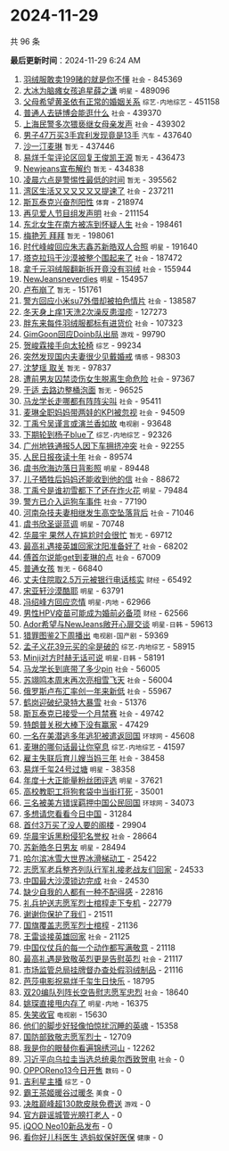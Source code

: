 # 2024-11-29

共 96 条


<!-- BEGIN -->

**最后更新时间**：2024-11-29 6:24 AM
1. [羽绒服敢卖199赌的就是你不懂](https://m.weibo.cn/search?containerid=100103type%3D1%26t%3D10%26q%3D%23%E7%BE%BD%E7%BB%92%E6%9C%8D%E6%95%A2%E5%8D%96199%E8%B5%8C%E7%9A%84%E5%B0%B1%E6%98%AF%E4%BD%A0%E4%B8%8D%E6%87%82%23&stream_entry_id=31&isnewpage=1&extparam=seat%3D1%26flag%3D0%26stream_entry_id%3D31%26lcate%3D5001%26dgr%3D0%26pos%3D0%26filter_type%3Drealtimehot%26band_rank%3D1%26c_type%3D31%26realpos%3D1%26q%3D%2523%25E7%25BE%25BD%25E7%25BB%2592%25E6%259C%258D%25E6%2595%25A2%25E5%258D%2596199%25E8%25B5%258C%25E7%259A%2584%25E5%25B0%25B1%25E6%2598%25AF%25E4%25BD%25A0%25E4%25B8%258D%25E6%2587%2582%2523%26cate%3D5001%26display_time%3D1732811459%26pre_seqid%3D17328114596980314214881) `社会` - 845369
2. [大冰为脑瘫女孩追星薛之谦](https://m.weibo.cn/search?containerid=100103type%3D1%26t%3D10%26q%3D%23%E5%A4%A7%E5%86%B0%E4%B8%BA%E8%84%91%E7%98%AB%E5%A5%B3%E5%AD%A9%E8%BF%BD%E6%98%9F%E8%96%9B%E4%B9%8B%E8%B0%A6%23&stream_entry_id=31&isnewpage=1&extparam=seat%3D1%26flag%3D1%26stream_entry_id%3D31%26lcate%3D5001%26dgr%3D0%26pos%3D13%26filter_type%3Drealtimehot%26band_rank%3D12%26c_type%3D31%26realpos%3D12%26q%3D%2523%25E5%25A4%25A7%25E5%2586%25B0%25E4%25B8%25BA%25E8%2584%2591%25E7%2598%25AB%25E5%25A5%25B3%25E5%25AD%25A9%25E8%25BF%25BD%25E6%2598%259F%25E8%2596%259B%25E4%25B9%258B%25E8%25B0%25A6%2523%26cate%3D5001%26display_time%3D1732811459%26pre_seqid%3D17328114596980314214881) `明星` - 489096
3. [父母希望黄圣依有正常的婚姻关系](https://m.weibo.cn/search?containerid=100103type%3D1%26t%3D10%26q%3D%23%E7%88%B6%E6%AF%8D%E5%B8%8C%E6%9C%9B%E9%BB%84%E5%9C%A3%E4%BE%9D%E6%9C%89%E6%AD%A3%E5%B8%B8%E7%9A%84%E5%A9%9A%E5%A7%BB%E5%85%B3%E7%B3%BB%23&stream_entry_id=31&isnewpage=1&extparam=seat%3D1%26flag%3D1%26stream_entry_id%3D31%26lcate%3D5001%26dgr%3D0%26pos%3D1%26filter_type%3Drealtimehot%26band_rank%3D2%26c_type%3D31%26realpos%3D2%26q%3D%2523%25E7%2588%25B6%25E6%25AF%258D%25E5%25B8%258C%25E6%259C%259B%25E9%25BB%2584%25E5%259C%25A3%25E4%25BE%259D%25E6%259C%2589%25E6%25AD%25A3%25E5%25B8%25B8%25E7%259A%2584%25E5%25A9%259A%25E5%25A7%25BB%25E5%2585%25B3%25E7%25B3%25BB%2523%26cate%3D5001%26display_time%3D1732811459%26pre_seqid%3D17328114596980314214881) `综艺-内地综艺` - 451158
4. [普通人去链博会能逛什么](https://m.weibo.cn/search?containerid=100103type%3D1%26t%3D10%26q%3D%23%E6%99%AE%E9%80%9A%E4%BA%BA%E5%8E%BB%E9%93%BE%E5%8D%9A%E4%BC%9A%E8%83%BD%E9%80%9B%E4%BB%80%E4%B9%88%23&stream_entry_id=31&isnewpage=1&extparam=seat%3D1%26flag%3D0%26stream_entry_id%3D31%26lcate%3D5001%26dgr%3D0%26pos%3D2%26filter_type%3Drealtimehot%26band_rank%3D3%26c_type%3D31%26realpos%3D3%26q%3D%2523%25E6%2599%25AE%25E9%2580%259A%25E4%25BA%25BA%25E5%258E%25BB%25E9%2593%25BE%25E5%258D%259A%25E4%25BC%259A%25E8%2583%25BD%25E9%2580%259B%25E4%25BB%2580%25E4%25B9%2588%2523%26cate%3D5001%26display_time%3D1732811459%26pre_seqid%3D17328114596980314214881) `社会` - 439370
5. [上海民警多次猥亵继女母亲发声](https://m.weibo.cn/search?containerid=100103type%3D1%26t%3D10%26q%3D%23%E4%B8%8A%E6%B5%B7%E6%B0%91%E8%AD%A6%E5%A4%9A%E6%AC%A1%E7%8C%A5%E4%BA%B5%E7%BB%A7%E5%A5%B3%E6%AF%8D%E4%BA%B2%E5%8F%91%E5%A3%B0%23&stream_entry_id=31&isnewpage=1&extparam=seat%3D1%26flag%3D1%26stream_entry_id%3D31%26lcate%3D5001%26dgr%3D0%26pos%3D4%26filter_type%3Drealtimehot%26band_rank%3D4%26c_type%3D31%26realpos%3D4%26q%3D%2523%25E4%25B8%258A%25E6%25B5%25B7%25E6%25B0%2591%25E8%25AD%25A6%25E5%25A4%259A%25E6%25AC%25A1%25E7%258C%25A5%25E4%25BA%25B5%25E7%25BB%25A7%25E5%25A5%25B3%25E6%25AF%258D%25E4%25BA%25B2%25E5%258F%2591%25E5%25A3%25B0%2523%26cate%3D5001%26display_time%3D1732811459%26pre_seqid%3D17328114596980314214881) `社会` - 439302
6. [男子47万买3手宾利发现竟是13手](https://m.weibo.cn/search?containerid=100103type%3D1%26t%3D10%26q%3D%23%E7%94%B7%E5%AD%9047%E4%B8%87%E4%B9%B03%E6%89%8B%E5%AE%BE%E5%88%A9%E5%8F%91%E7%8E%B0%E7%AB%9F%E6%98%AF13%E6%89%8B%23&stream_entry_id=31&isnewpage=1&extparam=seat%3D1%26flag%3D1%26stream_entry_id%3D31%26lcate%3D5001%26dgr%3D0%26pos%3D5%26filter_type%3Drealtimehot%26band_rank%3D5%26c_type%3D31%26realpos%3D5%26q%3D%2523%25E7%2594%25B7%25E5%25AD%259047%25E4%25B8%2587%25E4%25B9%25B03%25E6%2589%258B%25E5%25AE%25BE%25E5%2588%25A9%25E5%258F%2591%25E7%258E%25B0%25E7%25AB%259F%25E6%2598%25AF13%25E6%2589%258B%2523%26cate%3D5001%26display_time%3D1732811459%26pre_seqid%3D17328114596980314214881) `汽车` - 437640
7. [沙一汀麦琳](https://m.weibo.cn/search?containerid=100103type%3D1%26t%3D10%26q%3D%E6%B2%99%E4%B8%80%E6%B1%80%E9%BA%A6%E7%90%B3&stream_entry_id=31&isnewpage=1&extparam=seat%3D1%26flag%3D2%26stream_entry_id%3D31%26lcate%3D5001%26dgr%3D0%26pos%3D6%26filter_type%3Drealtimehot%26band_rank%3D6%26c_type%3D31%26realpos%3D6%26q%3D%25E6%25B2%2599%25E4%25B8%2580%25E6%25B1%2580%25E9%25BA%25A6%25E7%2590%25B3%26cate%3D5001%26display_time%3D1732811459%26pre_seqid%3D17328114596980314214881) `暂无` - 437446
8. [易烊千玺评论区回复王俊凯王源](https://m.weibo.cn/search?containerid=100103type%3D1%26t%3D10%26q%3D%23%E6%98%93%E7%83%8A%E5%8D%83%E7%8E%BA%E8%AF%84%E8%AE%BA%E5%8C%BA%E5%9B%9E%E5%A4%8D%E7%8E%8B%E4%BF%8A%E5%87%AF%E7%8E%8B%E6%BA%90%23&stream_entry_id=31&isnewpage=1&extparam=seat%3D1%26flag%3D1%26stream_entry_id%3D31%26lcate%3D5001%26dgr%3D0%26pos%3D8%26filter_type%3Drealtimehot%26band_rank%3D7%26c_type%3D31%26realpos%3D7%26q%3D%2523%25E6%2598%2593%25E7%2583%258A%25E5%258D%2583%25E7%258E%25BA%25E8%25AF%2584%25E8%25AE%25BA%25E5%258C%25BA%25E5%259B%259E%25E5%25A4%258D%25E7%258E%258B%25E4%25BF%258A%25E5%2587%25AF%25E7%258E%258B%25E6%25BA%2590%2523%26cate%3D5001%26display_time%3D1732811459%26pre_seqid%3D17328114596980314214881) `暂无` - 436473
9. [Newjeans宣布解约](https://m.weibo.cn/search?containerid=100103type%3D1%26t%3D10%26q%3D%23Newjeans%E5%AE%A3%E5%B8%83%E8%A7%A3%E7%BA%A6%23&stream_entry_id=31&isnewpage=1&extparam=seat%3D1%26flag%3D16%26stream_entry_id%3D31%26lcate%3D5001%26dgr%3D0%26pos%3D9%26filter_type%3Drealtimehot%26band_rank%3D8%26c_type%3D31%26realpos%3D8%26q%3D%2523Newjeans%25E5%25AE%25A3%25E5%25B8%2583%25E8%25A7%25A3%25E7%25BA%25A6%2523%26cate%3D5001%26display_time%3D1732811459%26pre_seqid%3D17328114596980314214881) `暂无` - 434838
10. [凌晨六点是警惕性最低的时间](https://m.weibo.cn/search?containerid=100103type%3D1%26t%3D10%26q%3D%E5%87%8C%E6%99%A8%E5%85%AD%E7%82%B9%E6%98%AF%E8%AD%A6%E6%83%95%E6%80%A7%E6%9C%80%E4%BD%8E%E7%9A%84%E6%97%B6%E9%97%B4&stream_entry_id=31&isnewpage=1&extparam=seat%3D1%26flag%3D0%26stream_entry_id%3D31%26lcate%3D5001%26dgr%3D0%26pos%3D42%26filter_type%3Drealtimehot%26band_rank%3D41%26c_type%3D31%26realpos%3D41%26q%3D%25E5%2587%258C%25E6%2599%25A8%25E5%2585%25AD%25E7%2582%25B9%25E6%2598%25AF%25E8%25AD%25A6%25E6%2583%2595%25E6%2580%25A7%25E6%259C%2580%25E4%25BD%258E%25E7%259A%2584%25E6%2597%25B6%25E9%2597%25B4%26cate%3D5001%26display_time%3D1732811459%26pre_seqid%3D17328114596980314214881) `暂无` - 395562
11. [湾区生活又又又又又又提速了](https://m.weibo.cn/search?containerid=100103type%3D1%26t%3D10%26q%3D%23%E6%B9%BE%E5%8C%BA%E7%94%9F%E6%B4%BB%E5%8F%88%E5%8F%88%E5%8F%88%E5%8F%88%E5%8F%88%E5%8F%88%E6%8F%90%E9%80%9F%E4%BA%86%23&stream_entry_id=31&isnewpage=1&extparam=seat%3D1%26filter_type%3Drealtimehot%26c_type%3D31%26cate%3D5001%26flag%3D0%26pos%3D2%26realpos%3D3%26stream_entry_id%3D31%26dgr%3D0%26lcate%3D5001%26q%3D%2523%25E6%25B9%25BE%25E5%258C%25BA%25E7%2594%259F%25E6%25B4%25BB%25E5%258F%2588%25E5%258F%2588%25E5%258F%2588%25E5%258F%2588%25E5%258F%2588%25E5%258F%2588%25E6%258F%2590%25E9%2580%259F%25E4%25BA%2586%2523%26band_rank%3D3%26display_time%3D1732814518%26pre_seqid%3D173281451873900556109) `社会` - 237211
12. [斯瓦泰克兴奋剂阳性](https://m.weibo.cn/search?containerid=100103type%3D1%26t%3D10%26q%3D%23%E6%96%AF%E7%93%A6%E6%B3%B0%E5%85%8B%E5%85%B4%E5%A5%8B%E5%89%82%E9%98%B3%E6%80%A7%23&stream_entry_id=31&isnewpage=1&extparam=seat%3D1%26flag%3D1%26stream_entry_id%3D31%26lcate%3D5001%26dgr%3D0%26pos%3D10%26filter_type%3Drealtimehot%26band_rank%3D9%26c_type%3D31%26realpos%3D9%26q%3D%2523%25E6%2596%25AF%25E7%2593%25A6%25E6%25B3%25B0%25E5%2585%258B%25E5%2585%25B4%25E5%25A5%258B%25E5%2589%2582%25E9%2598%25B3%25E6%2580%25A7%2523%26cate%3D5001%26display_time%3D1732811459%26pre_seqid%3D17328114596980314214881) `体育` - 218974
13. [再见爱人节目组发声明](https://m.weibo.cn/search?containerid=100103type%3D1%26t%3D10%26q%3D%23%E5%86%8D%E8%A7%81%E7%88%B1%E4%BA%BA%E8%8A%82%E7%9B%AE%E7%BB%84%E5%8F%91%E5%A3%B0%E6%98%8E%23&stream_entry_id=31&isnewpage=1&extparam=seat%3D1%26filter_type%3Drealtimehot%26c_type%3D31%26cate%3D5001%26flag%3D1%26pos%3D24%26realpos%3D24%26stream_entry_id%3D31%26dgr%3D0%26lcate%3D5001%26q%3D%2523%25E5%2586%258D%25E8%25A7%2581%25E7%2588%25B1%25E4%25BA%25BA%25E8%258A%2582%25E7%259B%25AE%25E7%25BB%2584%25E5%258F%2591%25E5%25A3%25B0%25E6%2598%258E%2523%26band_rank%3D24%26display_time%3D1732814518%26pre_seqid%3D173281451873900556109) `社会` - 211154
14. [东北女生在南方被冻到怀疑人生](https://m.weibo.cn/search?containerid=100103type%3D1%26t%3D10%26q%3D%23%E4%B8%9C%E5%8C%97%E5%A5%B3%E7%94%9F%E5%9C%A8%E5%8D%97%E6%96%B9%E8%A2%AB%E5%86%BB%E5%88%B0%E6%80%80%E7%96%91%E4%BA%BA%E7%94%9F%23&stream_entry_id=31&isnewpage=1&extparam=seat%3D1%26flag%3D0%26stream_entry_id%3D31%26lcate%3D5001%26dgr%3D0%26pos%3D11%26filter_type%3Drealtimehot%26band_rank%3D10%26c_type%3D31%26realpos%3D10%26q%3D%2523%25E4%25B8%259C%25E5%258C%2597%25E5%25A5%25B3%25E7%2594%259F%25E5%259C%25A8%25E5%258D%2597%25E6%2596%25B9%25E8%25A2%25AB%25E5%2586%25BB%25E5%2588%25B0%25E6%2580%2580%25E7%2596%2591%25E4%25BA%25BA%25E7%2594%259F%2523%26cate%3D5001%26display_time%3D1732811459%26pre_seqid%3D17328114596980314214881) `社会` - 198461
15. [梅艳芳 拜拜](https://m.weibo.cn/search?containerid=100103type%3D1%26t%3D10%26q%3D%E6%A2%85%E8%89%B3%E8%8A%B3+%E6%8B%9C%E6%8B%9C&stream_entry_id=31&isnewpage=1&extparam=seat%3D1%26flag%3D0%26stream_entry_id%3D31%26lcate%3D5001%26dgr%3D0%26pos%3D12%26filter_type%3Drealtimehot%26band_rank%3D11%26c_type%3D31%26realpos%3D11%26q%3D%25E6%25A2%2585%25E8%2589%25B3%25E8%258A%25B3%2520%25E6%258B%259C%25E6%258B%259C%26cate%3D5001%26display_time%3D1732811459%26pre_seqid%3D17328114596980314214881) `暂无` - 198061
16. [时代峰峻回应朱志鑫苏新皓双人合照](https://m.weibo.cn/search?containerid=100103type%3D1%26t%3D10%26q%3D%23%E6%97%B6%E4%BB%A3%E5%B3%B0%E5%B3%BB%E5%9B%9E%E5%BA%94%E6%9C%B1%E5%BF%97%E9%91%AB%E8%8B%8F%E6%96%B0%E7%9A%93%E5%8F%8C%E4%BA%BA%E5%90%88%E7%85%A7%23&stream_entry_id=31&isnewpage=1&extparam=seat%3D1%26flag%3D1%26stream_entry_id%3D31%26lcate%3D5001%26dgr%3D0%26pos%3D14%26filter_type%3Drealtimehot%26band_rank%3D13%26c_type%3D31%26realpos%3D13%26q%3D%2523%25E6%2597%25B6%25E4%25BB%25A3%25E5%25B3%25B0%25E5%25B3%25BB%25E5%259B%259E%25E5%25BA%2594%25E6%259C%25B1%25E5%25BF%2597%25E9%2591%25AB%25E8%258B%258F%25E6%2596%25B0%25E7%259A%2593%25E5%258F%258C%25E4%25BA%25BA%25E5%2590%2588%25E7%2585%25A7%2523%26cate%3D5001%26display_time%3D1732811459%26pre_seqid%3D17328114596980314214881) `明星` - 191640
17. [塔克拉玛干沙漠被整个围起来了](https://m.weibo.cn/search?containerid=100103type%3D1%26t%3D10%26q%3D%23%E5%A1%94%E5%85%8B%E6%8B%89%E7%8E%9B%E5%B9%B2%E6%B2%99%E6%BC%A0%E8%A2%AB%E6%95%B4%E4%B8%AA%E5%9B%B4%E8%B5%B7%E6%9D%A5%E4%BA%86%23&stream_entry_id=31&isnewpage=1&extparam=seat%3D1%26flag%3D1%26stream_entry_id%3D31%26lcate%3D5001%26dgr%3D0%26pos%3D15%26filter_type%3Drealtimehot%26band_rank%3D14%26c_type%3D31%26realpos%3D14%26q%3D%2523%25E5%25A1%2594%25E5%2585%258B%25E6%258B%2589%25E7%258E%259B%25E5%25B9%25B2%25E6%25B2%2599%25E6%25BC%25A0%25E8%25A2%25AB%25E6%2595%25B4%25E4%25B8%25AA%25E5%259B%25B4%25E8%25B5%25B7%25E6%259D%25A5%25E4%25BA%2586%2523%26cate%3D5001%26display_time%3D1732811459%26pre_seqid%3D17328114596980314214881) `社会` - 187472
18. [拿千元羽绒服翻新拆开竟没有羽绒](https://m.weibo.cn/search?containerid=100103type%3D1%26t%3D10%26q%3D%23%E6%8B%BF%E5%8D%83%E5%85%83%E7%BE%BD%E7%BB%92%E6%9C%8D%E7%BF%BB%E6%96%B0%E6%8B%86%E5%BC%80%E7%AB%9F%E6%B2%A1%E6%9C%89%E7%BE%BD%E7%BB%92%23&stream_entry_id=31&isnewpage=1&extparam=seat%3D1%26flag%3D1%26stream_entry_id%3D31%26lcate%3D5001%26dgr%3D0%26pos%3D16%26filter_type%3Drealtimehot%26band_rank%3D15%26c_type%3D31%26realpos%3D15%26q%3D%2523%25E6%258B%25BF%25E5%258D%2583%25E5%2585%2583%25E7%25BE%25BD%25E7%25BB%2592%25E6%259C%258D%25E7%25BF%25BB%25E6%2596%25B0%25E6%258B%2586%25E5%25BC%2580%25E7%25AB%259F%25E6%25B2%25A1%25E6%259C%2589%25E7%25BE%25BD%25E7%25BB%2592%2523%26cate%3D5001%26display_time%3D1732811459%26pre_seqid%3D17328114596980314214881) `社会` - 155944
19. [NewJeansneverdies](https://m.weibo.cn/search?containerid=100103type%3D1%26t%3D10%26q%3D%23NewJeansneverdies%23&stream_entry_id=31&isnewpage=1&extparam=seat%3D1%26flag%3D1%26stream_entry_id%3D31%26lcate%3D5001%26dgr%3D0%26pos%3D17%26filter_type%3Drealtimehot%26band_rank%3D16%26c_type%3D31%26realpos%3D16%26q%3D%2523NewJeansneverdies%2523%26cate%3D5001%26display_time%3D1732811459%26pre_seqid%3D17328114596980314214881) `明星` - 154957
20. [卢布崩了](https://m.weibo.cn/search?containerid=100103type%3D1%26t%3D10%26q%3D%E5%8D%A2%E5%B8%83%E5%B4%A9%E4%BA%86&stream_entry_id=31&isnewpage=1&extparam=seat%3D1%26flag%3D0%26stream_entry_id%3D31%26lcate%3D5001%26dgr%3D0%26pos%3D18%26filter_type%3Drealtimehot%26band_rank%3D17%26c_type%3D31%26realpos%3D17%26q%3D%25E5%258D%25A2%25E5%25B8%2583%25E5%25B4%25A9%25E4%25BA%2586%26cate%3D5001%26display_time%3D1732811459%26pre_seqid%3D17328114596980314214881) `暂无` - 151761
21. [警方回应小米su7外借却被拍色情片](https://m.weibo.cn/search?containerid=100103type%3D1%26t%3D10%26q%3D%23%E8%AD%A6%E6%96%B9%E5%9B%9E%E5%BA%94%E5%B0%8F%E7%B1%B3su7%E5%A4%96%E5%80%9F%E5%8D%B4%E8%A2%AB%E6%8B%8D%E8%89%B2%E6%83%85%E7%89%87%23&stream_entry_id=31&isnewpage=1&extparam=seat%3D1%26flag%3D0%26stream_entry_id%3D31%26lcate%3D5001%26dgr%3D0%26pos%3D19%26filter_type%3Drealtimehot%26band_rank%3D18%26c_type%3D31%26realpos%3D18%26q%3D%2523%25E8%25AD%25A6%25E6%2596%25B9%25E5%259B%259E%25E5%25BA%2594%25E5%25B0%258F%25E7%25B1%25B3su7%25E5%25A4%2596%25E5%2580%259F%25E5%258D%25B4%25E8%25A2%25AB%25E6%258B%258D%25E8%2589%25B2%25E6%2583%2585%25E7%2589%2587%2523%26cate%3D5001%26display_time%3D1732811459%26pre_seqid%3D17328114596980314214881) `社会` - 138587
22. [冬天身上痒1天洗2次澡反患湿疹](https://m.weibo.cn/search?containerid=100103type%3D1%26t%3D10%26q%3D%23%E5%86%AC%E5%A4%A9%E8%BA%AB%E4%B8%8A%E7%97%921%E5%A4%A9%E6%B4%972%E6%AC%A1%E6%BE%A1%E5%8F%8D%E6%82%A3%E6%B9%BF%E7%96%B9%23&stream_entry_id=31&isnewpage=1&extparam=seat%3D1%26stream_entry_id%3D31%26dgr%3D0%26pos%3D1%26flag%3D1%26c_type%3D31%26realpos%3D2%26lcate%3D5001%26cate%3D5001%26band_rank%3D2%26filter_type%3Drealtimehot%26q%3D%2523%25E5%2586%25AC%25E5%25A4%25A9%25E8%25BA%25AB%25E4%25B8%258A%25E7%2597%25921%25E5%25A4%25A9%25E6%25B4%25972%25E6%25AC%25A1%25E6%25BE%25A1%25E5%258F%258D%25E6%2582%25A3%25E6%25B9%25BF%25E7%2596%25B9%2523%26display_time%3D1732825594%26pre_seqid%3D173282559493101296536144)  - 127273
23. [胖东来每件羽绒服都标有进货价](https://m.weibo.cn/search?containerid=100103type%3D1%26t%3D10%26q%3D%23%E8%83%96%E4%B8%9C%E6%9D%A5%E6%AF%8F%E4%BB%B6%E7%BE%BD%E7%BB%92%E6%9C%8D%E9%83%BD%E6%A0%87%E6%9C%89%E8%BF%9B%E8%B4%A7%E4%BB%B7%23&stream_entry_id=31&isnewpage=1&extparam=seat%3D1%26flag%3D0%26stream_entry_id%3D31%26lcate%3D5001%26dgr%3D0%26pos%3D20%26filter_type%3Drealtimehot%26band_rank%3D19%26c_type%3D31%26realpos%3D19%26q%3D%2523%25E8%2583%2596%25E4%25B8%259C%25E6%259D%25A5%25E6%25AF%258F%25E4%25BB%25B6%25E7%25BE%25BD%25E7%25BB%2592%25E6%259C%258D%25E9%2583%25BD%25E6%25A0%2587%25E6%259C%2589%25E8%25BF%259B%25E8%25B4%25A7%25E4%25BB%25B7%2523%26cate%3D5001%26display_time%3D1732811459%26pre_seqid%3D17328114596980314214881) `社会` - 107323
24. [GimGoon回应Doinb队出局](https://m.weibo.cn/search?containerid=100103type%3D1%26t%3D10%26q%3D%23GimGoon%E5%9B%9E%E5%BA%94Doinb%E9%98%9F%E5%87%BA%E5%B1%80%23&stream_entry_id=31&isnewpage=1&extparam=seat%3D1%26flag%3D0%26stream_entry_id%3D31%26lcate%3D5001%26dgr%3D0%26pos%3D21%26filter_type%3Drealtimehot%26band_rank%3D20%26c_type%3D31%26realpos%3D20%26q%3D%2523GimGoon%25E5%259B%259E%25E5%25BA%2594Doinb%25E9%2598%259F%25E5%2587%25BA%25E5%25B1%2580%2523%26cate%3D5001%26display_time%3D1732811459%26pre_seqid%3D17328114596980314214881) `游戏` - 99790
25. [贺峻霖接手向太轮椅](https://m.weibo.cn/search?containerid=100103type%3D1%26t%3D10%26q%3D%23%E8%B4%BA%E5%B3%BB%E9%9C%96%E6%8E%A5%E6%89%8B%E5%90%91%E5%A4%AA%E8%BD%AE%E6%A4%85%23&stream_entry_id=31&isnewpage=1&extparam=seat%3D1%26flag%3D1%26stream_entry_id%3D31%26lcate%3D5001%26dgr%3D0%26pos%3D22%26filter_type%3Drealtimehot%26band_rank%3D21%26c_type%3D31%26realpos%3D21%26q%3D%2523%25E8%25B4%25BA%25E5%25B3%25BB%25E9%259C%2596%25E6%258E%25A5%25E6%2589%258B%25E5%2590%2591%25E5%25A4%25AA%25E8%25BD%25AE%25E6%25A4%2585%2523%26cate%3D5001%26display_time%3D1732811459%26pre_seqid%3D17328114596980314214881) `综艺` - 99234
26. [突然发现国内夫妻很少见戴婚戒](https://m.weibo.cn/search?containerid=100103type%3D1%26t%3D10%26q%3D%23%E7%AA%81%E7%84%B6%E5%8F%91%E7%8E%B0%E5%9B%BD%E5%86%85%E5%A4%AB%E5%A6%BB%E5%BE%88%E5%B0%91%E8%A7%81%E6%88%B4%E5%A9%9A%E6%88%92%23&stream_entry_id=31&isnewpage=1&extparam=seat%3D1%26flag%3D0%26stream_entry_id%3D31%26lcate%3D5001%26dgr%3D0%26pos%3D23%26filter_type%3Drealtimehot%26band_rank%3D22%26c_type%3D31%26realpos%3D22%26q%3D%2523%25E7%25AA%2581%25E7%2584%25B6%25E5%258F%2591%25E7%258E%25B0%25E5%259B%25BD%25E5%2586%2585%25E5%25A4%25AB%25E5%25A6%25BB%25E5%25BE%2588%25E5%25B0%2591%25E8%25A7%2581%25E6%2588%25B4%25E5%25A9%259A%25E6%2588%2592%2523%26cate%3D5001%26display_time%3D1732811459%26pre_seqid%3D17328114596980314214881) `情感` - 98303
27. [沈梦瑶 取关](https://m.weibo.cn/search?containerid=100103type%3D1%26t%3D10%26q%3D%E6%B2%88%E6%A2%A6%E7%91%B6+%E5%8F%96%E5%85%B3&stream_entry_id=31&isnewpage=1&extparam=seat%3D1%26flag%3D2%26stream_entry_id%3D31%26lcate%3D5001%26dgr%3D0%26pos%3D24%26filter_type%3Drealtimehot%26band_rank%3D23%26c_type%3D31%26realpos%3D23%26q%3D%25E6%25B2%2588%25E6%25A2%25A6%25E7%2591%25B6%2520%25E5%258F%2596%25E5%2585%25B3%26cate%3D5001%26display_time%3D1732811459%26pre_seqid%3D17328114596980314214881) `暂无` - 97837
28. [遭前男友囚禁烫伤女生脱离生命危险](https://m.weibo.cn/search?containerid=100103type%3D1%26t%3D10%26q%3D%23%E9%81%AD%E5%89%8D%E7%94%B7%E5%8F%8B%E5%9B%9A%E7%A6%81%E7%83%AB%E4%BC%A4%E5%A5%B3%E7%94%9F%E8%84%B1%E7%A6%BB%E7%94%9F%E5%91%BD%E5%8D%B1%E9%99%A9%23&stream_entry_id=31&isnewpage=1&extparam=seat%3D1%26filter_type%3Drealtimehot%26c_type%3D31%26cate%3D5001%26flag%3D1%26pos%3D10%26realpos%3D10%26stream_entry_id%3D31%26dgr%3D0%26lcate%3D5001%26q%3D%2523%25E9%2581%25AD%25E5%2589%258D%25E7%2594%25B7%25E5%258F%258B%25E5%259B%259A%25E7%25A6%2581%25E7%2583%25AB%25E4%25BC%25A4%25E5%25A5%25B3%25E7%2594%259F%25E8%2584%25B1%25E7%25A6%25BB%25E7%2594%259F%25E5%2591%25BD%25E5%258D%25B1%25E9%2599%25A9%2523%26band_rank%3D10%26display_time%3D1732814518%26pre_seqid%3D173281451873900556109) `社会` - 97367
29. [于适 去路边整桶泡面](https://m.weibo.cn/search?containerid=100103type%3D1%26t%3D10%26q%3D%E4%BA%8E%E9%80%82+%E5%8E%BB%E8%B7%AF%E8%BE%B9%E6%95%B4%E6%A1%B6%E6%B3%A1%E9%9D%A2&stream_entry_id=31&isnewpage=1&extparam=seat%3D1%26flag%3D1%26stream_entry_id%3D31%26lcate%3D5001%26dgr%3D0%26pos%3D25%26filter_type%3Drealtimehot%26band_rank%3D24%26c_type%3D31%26realpos%3D24%26q%3D%25E4%25BA%258E%25E9%2580%2582%2520%25E5%258E%25BB%25E8%25B7%25AF%25E8%25BE%25B9%25E6%2595%25B4%25E6%25A1%25B6%25E6%25B3%25A1%25E9%259D%25A2%26cate%3D5001%26display_time%3D1732811459%26pre_seqid%3D17328114596980314214881) `暂无` - 96525
30. [马龙学长走哪都有阵阵尖叫](https://m.weibo.cn/search?containerid=100103type%3D1%26t%3D10%26q%3D%23%E9%A9%AC%E9%BE%99%E5%AD%A6%E9%95%BF%E8%B5%B0%E5%93%AA%E9%83%BD%E6%9C%89%E9%98%B5%E9%98%B5%E5%B0%96%E5%8F%AB%23&stream_entry_id=31&isnewpage=1&extparam=seat%3D1%26flag%3D1%26stream_entry_id%3D31%26lcate%3D5001%26dgr%3D0%26pos%3D26%26filter_type%3Drealtimehot%26band_rank%3D25%26c_type%3D31%26realpos%3D25%26q%3D%2523%25E9%25A9%25AC%25E9%25BE%2599%25E5%25AD%25A6%25E9%2595%25BF%25E8%25B5%25B0%25E5%2593%25AA%25E9%2583%25BD%25E6%259C%2589%25E9%2598%25B5%25E9%2598%25B5%25E5%25B0%2596%25E5%258F%25AB%2523%26cate%3D5001%26display_time%3D1732811459%26pre_seqid%3D17328114596980314214881) `社会` - 95411
31. [麦琳全职妈妈带两娃的KPI被忽视](https://m.weibo.cn/search?containerid=100103type%3D1%26t%3D10%26q%3D%23%E9%BA%A6%E7%90%B3%E5%85%A8%E8%81%8C%E5%A6%88%E5%A6%88%E5%B8%A6%E4%B8%A4%E5%A8%83%E7%9A%84KPI%E8%A2%AB%E5%BF%BD%E8%A7%86%23&stream_entry_id=31&isnewpage=1&extparam=seat%3D1%26flag%3D1%26stream_entry_id%3D31%26lcate%3D5001%26dgr%3D0%26pos%3D27%26filter_type%3Drealtimehot%26band_rank%3D26%26c_type%3D31%26realpos%3D26%26q%3D%2523%25E9%25BA%25A6%25E7%2590%25B3%25E5%2585%25A8%25E8%2581%258C%25E5%25A6%2588%25E5%25A6%2588%25E5%25B8%25A6%25E4%25B8%25A4%25E5%25A8%2583%25E7%259A%2584KPI%25E8%25A2%25AB%25E5%25BF%25BD%25E8%25A7%2586%2523%26cate%3D5001%26display_time%3D1732811459%26pre_seqid%3D17328114596980314214881) `社会` - 94509
32. [丁禹兮吴谨言或演兰香如故](https://m.weibo.cn/search?containerid=100103type%3D1%26t%3D10%26q%3D%23%E4%B8%81%E7%A6%B9%E5%85%AE%E5%90%B4%E8%B0%A8%E8%A8%80%E6%88%96%E6%BC%94%E5%85%B0%E9%A6%99%E5%A6%82%E6%95%85%23&stream_entry_id=31&isnewpage=1&extparam=seat%3D1%26flag%3D0%26stream_entry_id%3D31%26lcate%3D5001%26dgr%3D0%26pos%3D28%26filter_type%3Drealtimehot%26band_rank%3D27%26c_type%3D31%26realpos%3D27%26q%3D%2523%25E4%25B8%2581%25E7%25A6%25B9%25E5%2585%25AE%25E5%2590%25B4%25E8%25B0%25A8%25E8%25A8%2580%25E6%2588%2596%25E6%25BC%2594%25E5%2585%25B0%25E9%25A6%2599%25E5%25A6%2582%25E6%2595%2585%2523%26cate%3D5001%26display_time%3D1732811459%26pre_seqid%3D17328114596980314214881) `电视剧` - 93648
33. [下期轮到杨子blue了](https://m.weibo.cn/search?containerid=100103type%3D1%26t%3D10%26q%3D%23%E4%B8%8B%E6%9C%9F%E8%BD%AE%E5%88%B0%E6%9D%A8%E5%AD%90blue%E4%BA%86%23&stream_entry_id=31&isnewpage=1&extparam=seat%3D1%26flag%3D1%26stream_entry_id%3D31%26lcate%3D5001%26dgr%3D0%26pos%3D29%26filter_type%3Drealtimehot%26band_rank%3D28%26c_type%3D31%26realpos%3D28%26q%3D%2523%25E4%25B8%258B%25E6%259C%259F%25E8%25BD%25AE%25E5%2588%25B0%25E6%259D%25A8%25E5%25AD%2590blue%25E4%25BA%2586%2523%26cate%3D5001%26display_time%3D1732811459%26pre_seqid%3D17328114596980314214881) `综艺-内地综艺` - 92326
34. [广州地铁通报5人因下车拥挤冲突](https://m.weibo.cn/search?containerid=100103type%3D1%26t%3D10%26q%3D%23%E5%B9%BF%E5%B7%9E%E5%9C%B0%E9%93%81%E9%80%9A%E6%8A%A55%E4%BA%BA%E5%9B%A0%E4%B8%8B%E8%BD%A6%E6%8B%A5%E6%8C%A4%E5%86%B2%E7%AA%81%23&stream_entry_id=31&isnewpage=1&extparam=seat%3D1%26flag%3D1%26stream_entry_id%3D31%26lcate%3D5001%26dgr%3D0%26pos%3D30%26filter_type%3Drealtimehot%26band_rank%3D29%26c_type%3D31%26realpos%3D29%26q%3D%2523%25E5%25B9%25BF%25E5%25B7%259E%25E5%259C%25B0%25E9%2593%2581%25E9%2580%259A%25E6%258A%25A55%25E4%25BA%25BA%25E5%259B%25A0%25E4%25B8%258B%25E8%25BD%25A6%25E6%258B%25A5%25E6%258C%25A4%25E5%2586%25B2%25E7%25AA%2581%2523%26cate%3D5001%26display_time%3D1732811459%26pre_seqid%3D17328114596980314214881) `社会` - 92255
35. [人民日报夜读十年](https://m.weibo.cn/search?containerid=100103type%3D1%26t%3D10%26q%3D%23%E4%BA%BA%E6%B0%91%E6%97%A5%E6%8A%A5%E5%A4%9C%E8%AF%BB%E5%8D%81%E5%B9%B4%23&stream_entry_id=31&isnewpage=1&extparam=seat%3D1%26flag%3D1%26stream_entry_id%3D31%26lcate%3D5001%26dgr%3D0%26pos%3D31%26filter_type%3Drealtimehot%26band_rank%3D30%26c_type%3D31%26realpos%3D30%26q%3D%2523%25E4%25BA%25BA%25E6%25B0%2591%25E6%2597%25A5%25E6%258A%25A5%25E5%25A4%259C%25E8%25AF%25BB%25E5%258D%2581%25E5%25B9%25B4%2523%26cate%3D5001%26display_time%3D1732811459%26pre_seqid%3D17328114596980314214881) `社会` - 89574
36. [虞书欣海边落日背影照](https://m.weibo.cn/search?containerid=100103type%3D1%26t%3D10%26q%3D%23%E8%99%9E%E4%B9%A6%E6%AC%A3%E6%B5%B7%E8%BE%B9%E8%90%BD%E6%97%A5%E8%83%8C%E5%BD%B1%E7%85%A7%23&stream_entry_id=31&isnewpage=1&extparam=seat%3D1%26flag%3D1%26stream_entry_id%3D31%26lcate%3D5001%26dgr%3D0%26pos%3D32%26filter_type%3Drealtimehot%26band_rank%3D31%26c_type%3D31%26realpos%3D31%26q%3D%2523%25E8%2599%259E%25E4%25B9%25A6%25E6%25AC%25A3%25E6%25B5%25B7%25E8%25BE%25B9%25E8%2590%25BD%25E6%2597%25A5%25E8%2583%258C%25E5%25BD%25B1%25E7%2585%25A7%2523%26cate%3D5001%26display_time%3D1732811459%26pre_seqid%3D17328114596980314214881) `明星` - 89448
37. [儿子牺牲后妈妈还能收到他的信](https://m.weibo.cn/search?containerid=100103type%3D1%26t%3D10%26q%3D%23%E5%84%BF%E5%AD%90%E7%89%BA%E7%89%B2%E5%90%8E%E5%A6%88%E5%A6%88%E8%BF%98%E8%83%BD%E6%94%B6%E5%88%B0%E4%BB%96%E7%9A%84%E4%BF%A1%23&stream_entry_id=31&isnewpage=1&extparam=seat%3D1%26flag%3D0%26stream_entry_id%3D31%26lcate%3D5001%26dgr%3D0%26pos%3D33%26filter_type%3Drealtimehot%26band_rank%3D32%26c_type%3D31%26realpos%3D32%26q%3D%2523%25E5%2584%25BF%25E5%25AD%2590%25E7%2589%25BA%25E7%2589%25B2%25E5%2590%258E%25E5%25A6%2588%25E5%25A6%2588%25E8%25BF%2598%25E8%2583%25BD%25E6%2594%25B6%25E5%2588%25B0%25E4%25BB%2596%25E7%259A%2584%25E4%25BF%25A1%2523%26cate%3D5001%26display_time%3D1732811459%26pre_seqid%3D17328114596980314214881) `社会` - 88672
38. [丁禹兮是谁初雪都下了还在炸火花](https://m.weibo.cn/search?containerid=100103type%3D1%26t%3D10%26q%3D%23%E4%B8%81%E7%A6%B9%E5%85%AE%E6%98%AF%E8%B0%81%E5%88%9D%E9%9B%AA%E9%83%BD%E4%B8%8B%E4%BA%86%E8%BF%98%E5%9C%A8%E7%82%B8%E7%81%AB%E8%8A%B1%23&stream_entry_id=31&isnewpage=1&extparam=seat%3D1%26flag%3D0%26stream_entry_id%3D31%26lcate%3D5001%26dgr%3D0%26pos%3D34%26filter_type%3Drealtimehot%26band_rank%3D33%26c_type%3D31%26realpos%3D33%26q%3D%2523%25E4%25B8%2581%25E7%25A6%25B9%25E5%2585%25AE%25E6%2598%25AF%25E8%25B0%2581%25E5%2588%259D%25E9%259B%25AA%25E9%2583%25BD%25E4%25B8%258B%25E4%25BA%2586%25E8%25BF%2598%25E5%259C%25A8%25E7%2582%25B8%25E7%2581%25AB%25E8%258A%25B1%2523%26cate%3D5001%26display_time%3D1732811459%26pre_seqid%3D17328114596980314214881) `明星` - 79484
39. [警方已介入运狗车事件](https://m.weibo.cn/search?containerid=100103type%3D1%26t%3D10%26q%3D%23%E8%AD%A6%E6%96%B9%E5%B7%B2%E4%BB%8B%E5%85%A5%E8%BF%90%E7%8B%97%E8%BD%A6%E4%BA%8B%E4%BB%B6%23&stream_entry_id=31&isnewpage=1&extparam=seat%3D1%26flag%3D0%26stream_entry_id%3D31%26lcate%3D5001%26dgr%3D0%26pos%3D35%26filter_type%3Drealtimehot%26band_rank%3D34%26c_type%3D31%26realpos%3D34%26q%3D%2523%25E8%25AD%25A6%25E6%2596%25B9%25E5%25B7%25B2%25E4%25BB%258B%25E5%2585%25A5%25E8%25BF%2590%25E7%258B%2597%25E8%25BD%25A6%25E4%25BA%258B%25E4%25BB%25B6%2523%26cate%3D5001%26display_time%3D1732811459%26pre_seqid%3D17328114596980314214881) `社会` - 77190
40. [河南杂技夫妻相继发生高空坠落背后](https://m.weibo.cn/search?containerid=100103type%3D1%26t%3D10%26q%3D%23%E6%B2%B3%E5%8D%97%E6%9D%82%E6%8A%80%E5%A4%AB%E5%A6%BB%E7%9B%B8%E7%BB%A7%E5%8F%91%E7%94%9F%E9%AB%98%E7%A9%BA%E5%9D%A0%E8%90%BD%E8%83%8C%E5%90%8E%23&stream_entry_id=31&isnewpage=1&extparam=seat%3D1%26flag%3D0%26stream_entry_id%3D31%26lcate%3D5001%26dgr%3D0%26pos%3D36%26filter_type%3Drealtimehot%26band_rank%3D35%26c_type%3D31%26realpos%3D35%26q%3D%2523%25E6%25B2%25B3%25E5%258D%2597%25E6%259D%2582%25E6%258A%2580%25E5%25A4%25AB%25E5%25A6%25BB%25E7%259B%25B8%25E7%25BB%25A7%25E5%258F%2591%25E7%2594%259F%25E9%25AB%2598%25E7%25A9%25BA%25E5%259D%25A0%25E8%2590%25BD%25E8%2583%258C%25E5%2590%258E%2523%26cate%3D5001%26display_time%3D1732811459%26pre_seqid%3D17328114596980314214881) `社会` - 71046
41. [虞书欣圣诞蓝调](https://m.weibo.cn/search?containerid=100103type%3D1%26t%3D10%26q%3D%23%E8%99%9E%E4%B9%A6%E6%AC%A3%E5%9C%A3%E8%AF%9E%E8%93%9D%E8%B0%83%23&stream_entry_id=31&isnewpage=1&extparam=seat%3D1%26flag%3D0%26stream_entry_id%3D31%26lcate%3D5001%26dgr%3D0%26pos%3D37%26filter_type%3Drealtimehot%26band_rank%3D36%26c_type%3D31%26realpos%3D36%26q%3D%2523%25E8%2599%259E%25E4%25B9%25A6%25E6%25AC%25A3%25E5%259C%25A3%25E8%25AF%259E%25E8%2593%259D%25E8%25B0%2583%2523%26cate%3D5001%26display_time%3D1732811459%26pre_seqid%3D17328114596980314214881) `明星` - 70748
42. [华晨宇 果然人在尴尬时会很忙](https://m.weibo.cn/search?containerid=100103type%3D1%26t%3D10%26q%3D%E5%8D%8E%E6%99%A8%E5%AE%87+%E6%9E%9C%E7%84%B6%E4%BA%BA%E5%9C%A8%E5%B0%B4%E5%B0%AC%E6%97%B6%E4%BC%9A%E5%BE%88%E5%BF%99&stream_entry_id=31&isnewpage=1&extparam=seat%3D1%26flag%3D1%26stream_entry_id%3D31%26lcate%3D5001%26dgr%3D0%26pos%3D38%26filter_type%3Drealtimehot%26band_rank%3D37%26c_type%3D31%26realpos%3D37%26q%3D%25E5%258D%258E%25E6%2599%25A8%25E5%25AE%2587%2520%25E6%259E%259C%25E7%2584%25B6%25E4%25BA%25BA%25E5%259C%25A8%25E5%25B0%25B4%25E5%25B0%25AC%25E6%2597%25B6%25E4%25BC%259A%25E5%25BE%2588%25E5%25BF%2599%26cate%3D5001%26display_time%3D1732811459%26pre_seqid%3D17328114596980314214881) `暂无` - 69712
43. [最高礼遇接英雄回家沈阳准备好了](https://m.weibo.cn/search?containerid=100103type%3D1%26t%3D10%26q%3D%23%E6%9C%80%E9%AB%98%E7%A4%BC%E9%81%87%E6%8E%A5%E8%8B%B1%E9%9B%84%E5%9B%9E%E5%AE%B6%E6%B2%88%E9%98%B3%E5%87%86%E5%A4%87%E5%A5%BD%E4%BA%86%23&stream_entry_id=31&isnewpage=1&extparam=seat%3D1%26flag%3D0%26stream_entry_id%3D31%26lcate%3D5001%26dgr%3D0%26pos%3D39%26filter_type%3Drealtimehot%26band_rank%3D38%26c_type%3D31%26realpos%3D38%26q%3D%2523%25E6%259C%2580%25E9%25AB%2598%25E7%25A4%25BC%25E9%2581%2587%25E6%258E%25A5%25E8%258B%25B1%25E9%259B%2584%25E5%259B%259E%25E5%25AE%25B6%25E6%25B2%2588%25E9%2598%25B3%25E5%2587%2586%25E5%25A4%2587%25E5%25A5%25BD%25E4%25BA%2586%2523%26cate%3D5001%26display_time%3D1732811459%26pre_seqid%3D17328114596980314214881) `社会` - 68202
44. [傅首尔说能get到麦琳的点](https://m.weibo.cn/search?containerid=100103type%3D1%26t%3D10%26q%3D%23%E5%82%85%E9%A6%96%E5%B0%94%E8%AF%B4%E8%83%BDget%E5%88%B0%E9%BA%A6%E7%90%B3%E7%9A%84%E7%82%B9%23&stream_entry_id=31&isnewpage=1&extparam=seat%3D1%26filter_type%3Drealtimehot%26c_type%3D31%26cate%3D5001%26flag%3D1%26pos%3D11%26band_rank%3D11%26stream_entry_id%3D31%26realpos%3D11%26lcate%3D5001%26q%3D%2523%25E5%2582%2585%25E9%25A6%2596%25E5%25B0%2594%25E8%25AF%25B4%25E8%2583%25BDget%25E5%2588%25B0%25E9%25BA%25A6%25E7%2590%25B3%25E7%259A%2584%25E7%2582%25B9%2523%26dgr%3D0%26display_time%3D1732818790%26pre_seqid%3D17328187900620055265) `社会` - 67009
45. [普通女孩](https://m.weibo.cn/search?containerid=100103type%3D1%26t%3D10%26q%3D%E6%99%AE%E9%80%9A%E5%A5%B3%E5%AD%A9&stream_entry_id=31&isnewpage=1&extparam=seat%3D1%26flag%3D1%26stream_entry_id%3D31%26lcate%3D5001%26dgr%3D0%26pos%3D40%26filter_type%3Drealtimehot%26band_rank%3D39%26c_type%3D31%26realpos%3D39%26q%3D%25E6%2599%25AE%25E9%2580%259A%25E5%25A5%25B3%25E5%25AD%25A9%26cate%3D5001%26display_time%3D1732811459%26pre_seqid%3D17328114596980314214881) `暂无` - 66840
46. [丈夫住院取2.5万元被银行电话核实](https://m.weibo.cn/search?containerid=100103type%3D1%26t%3D10%26q%3D%23%E4%B8%88%E5%A4%AB%E4%BD%8F%E9%99%A2%E5%8F%962.5%E4%B8%87%E5%85%83%E8%A2%AB%E9%93%B6%E8%A1%8C%E7%94%B5%E8%AF%9D%E6%A0%B8%E5%AE%9E%23&stream_entry_id=31&isnewpage=1&extparam=seat%3D1%26flag%3D0%26stream_entry_id%3D31%26lcate%3D5001%26dgr%3D0%26pos%3D41%26filter_type%3Drealtimehot%26band_rank%3D40%26c_type%3D31%26realpos%3D40%26q%3D%2523%25E4%25B8%2588%25E5%25A4%25AB%25E4%25BD%258F%25E9%2599%25A2%25E5%258F%25962.5%25E4%25B8%2587%25E5%2585%2583%25E8%25A2%25AB%25E9%2593%25B6%25E8%25A1%258C%25E7%2594%25B5%25E8%25AF%259D%25E6%25A0%25B8%25E5%25AE%259E%2523%26cate%3D5001%26display_time%3D1732811459%26pre_seqid%3D17328114596980314214881) `财经` - 65492
47. [宋亚轩沙漠酷耶](https://m.weibo.cn/search?containerid=100103type%3D1%26t%3D10%26q%3D%23%E5%AE%8B%E4%BA%9A%E8%BD%A9%E6%B2%99%E6%BC%A0%E9%85%B7%E8%80%B6%23&stream_entry_id=31&isnewpage=1&extparam=seat%3D1%26filter_type%3Drealtimehot%26c_type%3D31%26cate%3D5001%26flag%3D1%26pos%3D20%26realpos%3D20%26stream_entry_id%3D31%26dgr%3D0%26lcate%3D5001%26q%3D%2523%25E5%25AE%258B%25E4%25BA%259A%25E8%25BD%25A9%25E6%25B2%2599%25E6%25BC%25A0%25E9%2585%25B7%25E8%2580%25B6%2523%26band_rank%3D20%26display_time%3D1732814518%26pre_seqid%3D173281451873900556109) `明星` - 63791
48. [冯绍峰方回应恋情](https://m.weibo.cn/search?containerid=100103type%3D1%26t%3D10%26q%3D%23%E5%86%AF%E7%BB%8D%E5%B3%B0%E6%96%B9%E5%9B%9E%E5%BA%94%E6%81%8B%E6%83%85%23&stream_entry_id=31&isnewpage=1&extparam=seat%3D1%26flag%3D0%26stream_entry_id%3D31%26lcate%3D5001%26dgr%3D0%26pos%3D43%26filter_type%3Drealtimehot%26band_rank%3D42%26c_type%3D31%26realpos%3D42%26q%3D%2523%25E5%2586%25AF%25E7%25BB%258D%25E5%25B3%25B0%25E6%2596%25B9%25E5%259B%259E%25E5%25BA%2594%25E6%2581%258B%25E6%2583%2585%2523%26cate%3D5001%26display_time%3D1732811459%26pre_seqid%3D17328114596980314214881) `明星-内地` - 62966
49. [男性HPV疫苗可能成为婚前必备项](https://m.weibo.cn/search?containerid=100103type%3D1%26t%3D10%26q%3D%23%E7%94%B7%E6%80%A7HPV%E7%96%AB%E8%8B%97%E5%8F%AF%E8%83%BD%E6%88%90%E4%B8%BA%E5%A9%9A%E5%89%8D%E5%BF%85%E5%A4%87%E9%A1%B9%23&stream_entry_id=31&isnewpage=1&extparam=seat%3D1%26flag%3D0%26stream_entry_id%3D31%26lcate%3D5001%26dgr%3D0%26pos%3D44%26filter_type%3Drealtimehot%26band_rank%3D43%26c_type%3D31%26realpos%3D43%26q%3D%2523%25E7%2594%25B7%25E6%2580%25A7HPV%25E7%2596%25AB%25E8%258B%2597%25E5%258F%25AF%25E8%2583%25BD%25E6%2588%2590%25E4%25B8%25BA%25E5%25A9%259A%25E5%2589%258D%25E5%25BF%2585%25E5%25A4%2587%25E9%25A1%25B9%2523%26cate%3D5001%26display_time%3D1732811459%26pre_seqid%3D17328114596980314214881) `财经` - 62566
50. [Ador希望与NewJeans敞开心扉交谈](https://m.weibo.cn/search?containerid=100103type%3D1%26t%3D10%26q%3D%23Ador%E5%B8%8C%E6%9C%9B%E4%B8%8ENewJeans%E6%95%9E%E5%BC%80%E5%BF%83%E6%89%89%E4%BA%A4%E8%B0%88%23&stream_entry_id=31&isnewpage=1&extparam=seat%3D1%26flag%3D0%26stream_entry_id%3D31%26lcate%3D5001%26dgr%3D0%26pos%3D45%26filter_type%3Drealtimehot%26band_rank%3D44%26c_type%3D31%26realpos%3D44%26q%3D%2523Ador%25E5%25B8%258C%25E6%259C%259B%25E4%25B8%258ENewJeans%25E6%2595%259E%25E5%25BC%2580%25E5%25BF%2583%25E6%2589%2589%25E4%25BA%25A4%25E8%25B0%2588%2523%26cate%3D5001%26display_time%3D1732811459%26pre_seqid%3D17328114596980314214881) `明星-日韩` - 59613
51. [猎罪图鉴2下周播出](https://m.weibo.cn/search?containerid=100103type%3D1%26t%3D10%26q%3D%23%E7%8C%8E%E7%BD%AA%E5%9B%BE%E9%89%B42%E4%B8%8B%E5%91%A8%E6%92%AD%E5%87%BA%23&stream_entry_id=31&isnewpage=1&extparam=seat%3D1%26flag%3D0%26stream_entry_id%3D31%26lcate%3D5001%26dgr%3D0%26pos%3D46%26filter_type%3Drealtimehot%26band_rank%3D45%26c_type%3D31%26realpos%3D45%26q%3D%2523%25E7%258C%258E%25E7%25BD%25AA%25E5%259B%25BE%25E9%2589%25B42%25E4%25B8%258B%25E5%2591%25A8%25E6%2592%25AD%25E5%2587%25BA%2523%26cate%3D5001%26display_time%3D1732811459%26pre_seqid%3D17328114596980314214881) `电视剧-国产剧` - 59369
52. [孟子义花39元买的伞是破的](https://m.weibo.cn/search?containerid=100103type%3D1%26t%3D10%26q%3D%E5%AD%9F%E5%AD%90%E4%B9%89%E8%8A%B139%E5%85%83%E4%B9%B0%E7%9A%84%E4%BC%9E%E6%98%AF%E7%A0%B4%E7%9A%84&stream_entry_id=31&isnewpage=1&extparam=seat%3D1%26flag%3D0%26stream_entry_id%3D31%26lcate%3D5001%26dgr%3D0%26pos%3D47%26filter_type%3Drealtimehot%26band_rank%3D46%26c_type%3D31%26realpos%3D46%26q%3D%25E5%25AD%259F%25E5%25AD%2590%25E4%25B9%2589%25E8%258A%25B139%25E5%2585%2583%25E4%25B9%25B0%25E7%259A%2584%25E4%25BC%259E%25E6%2598%25AF%25E7%25A0%25B4%25E7%259A%2584%26cate%3D5001%26display_time%3D1732811459%26pre_seqid%3D17328114596980314214881) `综艺-内地综艺` - 58915
53. [Minji对方时赫无话可说](https://m.weibo.cn/search?containerid=100103type%3D1%26t%3D10%26q%3D%23Minji%E5%AF%B9%E6%96%B9%E6%97%B6%E8%B5%AB%E6%97%A0%E8%AF%9D%E5%8F%AF%E8%AF%B4%23&stream_entry_id=31&isnewpage=1&extparam=seat%3D1%26flag%3D0%26stream_entry_id%3D31%26lcate%3D5001%26dgr%3D0%26pos%3D48%26filter_type%3Drealtimehot%26band_rank%3D47%26c_type%3D31%26realpos%3D47%26q%3D%2523Minji%25E5%25AF%25B9%25E6%2596%25B9%25E6%2597%25B6%25E8%25B5%25AB%25E6%2597%25A0%25E8%25AF%259D%25E5%258F%25AF%25E8%25AF%25B4%2523%26cate%3D5001%26display_time%3D1732811459%26pre_seqid%3D17328114596980314214881) `明星-日韩` - 58191
54. [马龙学长到底带了多少pin](https://m.weibo.cn/search?containerid=100103type%3D1%26t%3D10%26q%3D%23%E9%A9%AC%E9%BE%99%E5%AD%A6%E9%95%BF%E5%88%B0%E5%BA%95%E5%B8%A6%E4%BA%86%E5%A4%9A%E5%B0%91pin%23&stream_entry_id=31&isnewpage=1&extparam=seat%3D1%26flag%3D0%26stream_entry_id%3D31%26lcate%3D5001%26dgr%3D0%26pos%3D49%26filter_type%3Drealtimehot%26band_rank%3D48%26c_type%3D31%26realpos%3D48%26q%3D%2523%25E9%25A9%25AC%25E9%25BE%2599%25E5%25AD%25A6%25E9%2595%25BF%25E5%2588%25B0%25E5%25BA%2595%25E5%25B8%25A6%25E4%25BA%2586%25E5%25A4%259A%25E5%25B0%2591pin%2523%26cate%3D5001%26display_time%3D1732811459%26pre_seqid%3D17328114596980314214881) `社会` - 56005
55. [苏翊鸣本周末再次亮相雪飞天](https://m.weibo.cn/search?containerid=100103type%3D1%26t%3D10%26q%3D%23%E8%8B%8F%E7%BF%8A%E9%B8%A3%E6%9C%AC%E5%91%A8%E6%9C%AB%E5%86%8D%E6%AC%A1%E4%BA%AE%E7%9B%B8%E9%9B%AA%E9%A3%9E%E5%A4%A9%23&stream_entry_id=31&isnewpage=1&extparam=seat%3D1%26flag%3D1%26stream_entry_id%3D31%26lcate%3D5001%26dgr%3D0%26pos%3D50%26filter_type%3Drealtimehot%26band_rank%3D49%26c_type%3D31%26realpos%3D49%26q%3D%2523%25E8%258B%258F%25E7%25BF%258A%25E9%25B8%25A3%25E6%259C%25AC%25E5%2591%25A8%25E6%259C%25AB%25E5%2586%258D%25E6%25AC%25A1%25E4%25BA%25AE%25E7%259B%25B8%25E9%259B%25AA%25E9%25A3%259E%25E5%25A4%25A9%2523%26cate%3D5001%26display_time%3D1732811459%26pre_seqid%3D17328114596980314214881) `社会` - 56004
56. [俄罗斯卢布汇率创一年来新低](https://m.weibo.cn/search?containerid=100103type%3D1%26t%3D10%26q%3D%23%E4%BF%84%E7%BD%97%E6%96%AF%E5%8D%A2%E5%B8%83%E6%B1%87%E7%8E%87%E5%88%9B%E4%B8%80%E5%B9%B4%E6%9D%A5%E6%96%B0%E4%BD%8E%23&stream_entry_id=31&isnewpage=1&extparam=seat%3D1%26flag%3D0%26stream_entry_id%3D31%26lcate%3D5001%26dgr%3D0%26pos%3D51%26filter_type%3Drealtimehot%26band_rank%3D50%26c_type%3D31%26realpos%3D50%26q%3D%2523%25E4%25BF%2584%25E7%25BD%2597%25E6%2596%25AF%25E5%258D%25A2%25E5%25B8%2583%25E6%25B1%2587%25E7%258E%2587%25E5%2588%259B%25E4%25B8%2580%25E5%25B9%25B4%25E6%259D%25A5%25E6%2596%25B0%25E4%25BD%258E%2523%26cate%3D5001%26display_time%3D1732811459%26pre_seqid%3D17328114596980314214881) `社会` - 55967
57. [鹤岗迎破纪录特大暴雪](https://m.weibo.cn/search?containerid=100103type%3D1%26t%3D10%26q%3D%23%E9%B9%A4%E5%B2%97%E8%BF%8E%E7%A0%B4%E7%BA%AA%E5%BD%95%E7%89%B9%E5%A4%A7%E6%9A%B4%E9%9B%AA%23&stream_entry_id=31&isnewpage=1&extparam=seat%3D1%26c_type%3D31%26lcate%3D5001%26cate%3D5001%26q%3D%2523%25E9%25B9%25A4%25E5%25B2%2597%25E8%25BF%258E%25E7%25A0%25B4%25E7%25BA%25AA%25E5%25BD%2595%25E7%2589%25B9%25E5%25A4%25A7%25E6%259A%25B4%25E9%259B%25AA%2523%26dgr%3D0%26realpos%3D13%26pos%3D14%26stream_entry_id%3D31%26flag%3D1%26filter_type%3Drealtimehot%26band_rank%3D13%26display_time%3D1732832639%26pre_seqid%3D173283263977800560108) `社会` - 51376
58. [斯瓦泰克已接受一个月禁赛](https://m.weibo.cn/search?containerid=100103type%3D1%26t%3D10%26q%3D%23%E6%96%AF%E7%93%A6%E6%B3%B0%E5%85%8B%E5%B7%B2%E6%8E%A5%E5%8F%97%E4%B8%80%E4%B8%AA%E6%9C%88%E7%A6%81%E8%B5%9B%23&stream_entry_id=31&isnewpage=1&extparam=seat%3D1%26filter_type%3Drealtimehot%26c_type%3D31%26cate%3D5001%26flag%3D1%26pos%3D31%26realpos%3D31%26stream_entry_id%3D31%26dgr%3D0%26lcate%3D5001%26q%3D%2523%25E6%2596%25AF%25E7%2593%25A6%25E6%25B3%25B0%25E5%2585%258B%25E5%25B7%25B2%25E6%258E%25A5%25E5%258F%2597%25E4%25B8%2580%25E4%25B8%25AA%25E6%259C%2588%25E7%25A6%2581%25E8%25B5%259B%2523%26band_rank%3D31%26display_time%3D1732814518%26pre_seqid%3D173281451873900556109) `社会` - 49742
59. [特朗普关税大棒下没有赢家](https://m.weibo.cn/search?containerid=100103type%3D1%26t%3D10%26q%3D%23%E7%89%B9%E6%9C%97%E6%99%AE%E5%85%B3%E7%A8%8E%E5%A4%A7%E6%A3%92%E4%B8%8B%E6%B2%A1%E6%9C%89%E8%B5%A2%E5%AE%B6%23&stream_entry_id=31&isnewpage=1&extparam=seat%3D1%26stream_entry_id%3D31%26dgr%3D0%26pos%3D27%26flag%3D1%26c_type%3D31%26realpos%3D27%26lcate%3D5001%26cate%3D5001%26band_rank%3D27%26filter_type%3Drealtimehot%26q%3D%2523%25E7%2589%25B9%25E6%259C%2597%25E6%2599%25AE%25E5%2585%25B3%25E7%25A8%258E%25E5%25A4%25A7%25E6%25A3%2592%25E4%25B8%258B%25E6%25B2%25A1%25E6%259C%2589%25E8%25B5%25A2%25E5%25AE%25B6%2523%26display_time%3D1732825594%26pre_seqid%3D173282559493101296536144)  - 47429
60. [一名在美潜逃多年逃犯被遣返回国](https://m.weibo.cn/search?containerid=100103type%3D1%26t%3D10%26q%3D%E4%B8%80%E5%90%8D%E5%9C%A8%E7%BE%8E%E6%BD%9C%E9%80%83%E5%A4%9A%E5%B9%B4%E9%80%83%E7%8A%AF%E8%A2%AB%E9%81%A3%E8%BF%94%E5%9B%9E%E5%9B%BD&stream_entry_id=31&isnewpage=1&extparam=seat%3D1%26stream_entry_id%3D31%26dgr%3D0%26pos%3D5%26flag%3D1%26c_type%3D31%26realpos%3D6%26lcate%3D5001%26cate%3D5001%26band_rank%3D6%26filter_type%3Drealtimehot%26q%3D%25E4%25B8%2580%25E5%2590%258D%25E5%259C%25A8%25E7%25BE%258E%25E6%25BD%259C%25E9%2580%2583%25E5%25A4%259A%25E5%25B9%25B4%25E9%2580%2583%25E7%258A%25AF%25E8%25A2%25AB%25E9%2581%25A3%25E8%25BF%2594%25E5%259B%259E%25E5%259B%25BD%26display_time%3D1732825594%26pre_seqid%3D173282559493101296536144) `环球网` - 45608
61. [麦琳的哪句话最让你窒息](https://m.weibo.cn/search?containerid=100103type%3D1%26t%3D10%26q%3D%23%E9%BA%A6%E7%90%B3%E7%9A%84%E5%93%AA%E5%8F%A5%E8%AF%9D%E6%9C%80%E8%AE%A9%E4%BD%A0%E7%AA%92%E6%81%AF%23&stream_entry_id=31&isnewpage=1&extparam=seat%3D1%26filter_type%3Drealtimehot%26c_type%3D31%26cate%3D5001%26flag%3D0%26pos%3D37%26realpos%3D37%26stream_entry_id%3D31%26dgr%3D0%26lcate%3D5001%26q%3D%2523%25E9%25BA%25A6%25E7%2590%25B3%25E7%259A%2584%25E5%2593%25AA%25E5%258F%25A5%25E8%25AF%259D%25E6%259C%2580%25E8%25AE%25A9%25E4%25BD%25A0%25E7%25AA%2592%25E6%2581%25AF%2523%26band_rank%3D37%26display_time%3D1732814518%26pre_seqid%3D173281451873900556109) `综艺-内地综艺` - 41597
62. [雇主失联后育儿嫂当妈三年](https://m.weibo.cn/search?containerid=100103type%3D1%26t%3D10%26q%3D%23%E9%9B%87%E4%B8%BB%E5%A4%B1%E8%81%94%E5%90%8E%E8%82%B2%E5%84%BF%E5%AB%82%E5%BD%93%E5%A6%88%E4%B8%89%E5%B9%B4%23&stream_entry_id=31&isnewpage=1&extparam=seat%3D1%26c_type%3D31%26lcate%3D5001%26cate%3D5001%26q%3D%2523%25E9%259B%2587%25E4%25B8%25BB%25E5%25A4%25B1%25E8%2581%2594%25E5%2590%258E%25E8%2582%25B2%25E5%2584%25BF%25E5%25AB%2582%25E5%25BD%2593%25E5%25A6%2588%25E4%25B8%2589%25E5%25B9%25B4%2523%26dgr%3D0%26realpos%3D21%26pos%3D22%26stream_entry_id%3D31%26flag%3D1%26filter_type%3Drealtimehot%26band_rank%3D21%26display_time%3D1732832639%26pre_seqid%3D173283263977800560108) `社会` - 38458
63. [易烊千玺24号过塘](https://m.weibo.cn/search?containerid=100103type%3D1%26t%3D10%26q%3D%23%E6%98%93%E7%83%8A%E5%8D%83%E7%8E%BA24%E5%8F%B7%E8%BF%87%E5%A1%98%23&stream_entry_id=31&isnewpage=1&extparam=seat%3D1%26filter_type%3Drealtimehot%26c_type%3D31%26cate%3D5001%26flag%3D1%26pos%3D40%26realpos%3D40%26stream_entry_id%3D31%26dgr%3D0%26lcate%3D5001%26q%3D%2523%25E6%2598%2593%25E7%2583%258A%25E5%258D%2583%25E7%258E%25BA24%25E5%258F%25B7%25E8%25BF%2587%25E5%25A1%2598%2523%26band_rank%3D40%26display_time%3D1732814518%26pre_seqid%3D173281451873900556109) `明星` - 38358
64. [年度十大正能量粉丝团评选](https://m.weibo.cn/search?containerid=100103type%3D1%26t%3D10%26q%3D%E5%B9%B4%E5%BA%A6%E5%8D%81%E5%A4%A7%E6%AD%A3%E8%83%BD%E9%87%8F%E7%B2%89%E4%B8%9D%E5%9B%A2%E8%AF%84%E9%80%89&stream_entry_id=31&isnewpage=1&extparam=seat%3D1%26filter_type%3Drealtimehot%26c_type%3D31%26cate%3D5001%26flag%3D1%26pos%3D49%26realpos%3D49%26stream_entry_id%3D31%26dgr%3D0%26lcate%3D5001%26q%3D%25E5%25B9%25B4%25E5%25BA%25A6%25E5%258D%2581%25E5%25A4%25A7%25E6%25AD%25A3%25E8%2583%25BD%25E9%2587%258F%25E7%25B2%2589%25E4%25B8%259D%25E5%259B%25A2%25E8%25AF%2584%25E9%2580%2589%26band_rank%3D49%26display_time%3D1732814518%26pre_seqid%3D173281451873900556109) `明星` - 37621
65. [高校教职工将狗套袋中当街打死](https://m.weibo.cn/search?containerid=100103type%3D1%26t%3D10%26q%3D%23%E9%AB%98%E6%A0%A1%E6%95%99%E8%81%8C%E5%B7%A5%E5%B0%86%E7%8B%97%E5%A5%97%E8%A2%8B%E4%B8%AD%E5%BD%93%E8%A1%97%E6%89%93%E6%AD%BB%23&stream_entry_id=31&isnewpage=1&extparam=seat%3D1%26filter_type%3Drealtimehot%26c_type%3D31%26cate%3D5001%26flag%3D1%26pos%3D36%26band_rank%3D36%26stream_entry_id%3D31%26realpos%3D36%26lcate%3D5001%26q%3D%2523%25E9%25AB%2598%25E6%25A0%25A1%25E6%2595%2599%25E8%2581%258C%25E5%25B7%25A5%25E5%25B0%2586%25E7%258B%2597%25E5%25A5%2597%25E8%25A2%258B%25E4%25B8%25AD%25E5%25BD%2593%25E8%25A1%2597%25E6%2589%2593%25E6%25AD%25BB%2523%26dgr%3D0%26display_time%3D1732818790%26pre_seqid%3D17328187900620055265)  - 35001
66. [三名被美方错误羁押中国公民回国](https://m.weibo.cn/search?containerid=100103type%3D1%26t%3D10%26q%3D%E4%B8%89%E5%90%8D%E8%A2%AB%E7%BE%8E%E6%96%B9%E9%94%99%E8%AF%AF%E7%BE%81%E6%8A%BC%E4%B8%AD%E5%9B%BD%E5%85%AC%E6%B0%91%E5%9B%9E%E5%9B%BD&stream_entry_id=31&isnewpage=1&extparam=seat%3D1%26c_type%3D31%26realpos%3D15%26cate%3D5001%26flag%3D1%26stream_entry_id%3D31%26lcate%3D5001%26band_rank%3D15%26pos%3D14%26q%3D%25E4%25B8%2589%25E5%2590%258D%25E8%25A2%25AB%25E7%25BE%258E%25E6%2596%25B9%25E9%2594%2599%25E8%25AF%25AF%25E7%25BE%2581%25E6%258A%25BC%25E4%25B8%25AD%25E5%259B%25BD%25E5%2585%25AC%25E6%25B0%2591%25E5%259B%259E%25E5%259B%25BD%26filter_type%3Drealtimehot%26dgr%3D0%26display_time%3D1732821583%26pre_seqid%3D17328215836040127143856) `环球网` - 34073
67. [多想请您看看今日中国](https://m.weibo.cn/search?containerid=100103type%3D1%26t%3D10%26q%3D%23%E5%A4%9A%E6%83%B3%E8%AF%B7%E6%82%A8%E7%9C%8B%E7%9C%8B%E4%BB%8A%E6%97%A5%E4%B8%AD%E5%9B%BD%23&stream_entry_id=31&isnewpage=1&extparam=seat%3D1%26stream_entry_id%3D31%26dgr%3D0%26pos%3D13%26flag%3D1%26c_type%3D31%26realpos%3D13%26lcate%3D5001%26cate%3D5001%26band_rank%3D13%26filter_type%3Drealtimehot%26q%3D%2523%25E5%25A4%259A%25E6%2583%25B3%25E8%25AF%25B7%25E6%2582%25A8%25E7%259C%258B%25E7%259C%258B%25E4%25BB%258A%25E6%2597%25A5%25E4%25B8%25AD%25E5%259B%25BD%2523%26display_time%3D1732825594%26pre_seqid%3D173282559493101296536144)  - 31284
68. [首付3万买了没人要的阁楼](https://m.weibo.cn/search?containerid=100103type%3D1%26t%3D10%26q%3D%E9%A6%96%E4%BB%983%E4%B8%87%E4%B9%B0%E4%BA%86%E6%B2%A1%E4%BA%BA%E8%A6%81%E7%9A%84%E9%98%81%E6%A5%BC&stream_entry_id=31&isnewpage=1&extparam=seat%3D1%26filter_type%3Drealtimehot%26c_type%3D31%26cate%3D5001%26flag%3D0%26pos%3D25%26band_rank%3D25%26stream_entry_id%3D31%26realpos%3D25%26lcate%3D5001%26q%3D%25E9%25A6%2596%25E4%25BB%25983%25E4%25B8%2587%25E4%25B9%25B0%25E4%25BA%2586%25E6%25B2%25A1%25E4%25BA%25BA%25E8%25A6%2581%25E7%259A%2584%25E9%2598%2581%25E6%25A5%25BC%26dgr%3D0%26display_time%3D1732818790%26pre_seqid%3D17328187900620055265)  - 29904
69. [华晨宇诉黑粉侵犯名誉权](https://m.weibo.cn/search?containerid=100103type%3D1%26t%3D10%26q%3D%23%E5%8D%8E%E6%99%A8%E5%AE%87%E8%AF%89%E9%BB%91%E7%B2%89%E4%BE%B5%E7%8A%AF%E5%90%8D%E8%AA%89%E6%9D%83%23&stream_entry_id=31&isnewpage=1&extparam=seat%3D1%26filter_type%3Drealtimehot%26c_type%3D31%26cate%3D5001%26flag%3D1%26pos%3D20%26band_rank%3D20%26stream_entry_id%3D31%26realpos%3D20%26lcate%3D5001%26q%3D%2523%25E5%258D%258E%25E6%2599%25A8%25E5%25AE%2587%25E8%25AF%2589%25E9%25BB%2591%25E7%25B2%2589%25E4%25BE%25B5%25E7%258A%25AF%25E5%2590%258D%25E8%25AA%2589%25E6%259D%2583%2523%26dgr%3D0%26display_time%3D1732818790%26pre_seqid%3D17328187900620055265) `社会` - 28664
70. [苏新皓冬日男友](https://m.weibo.cn/search?containerid=100103type%3D1%26t%3D10%26q%3D%23%E8%8B%8F%E6%96%B0%E7%9A%93%E5%86%AC%E6%97%A5%E7%94%B7%E5%8F%8B%23&stream_entry_id=31&isnewpage=1&extparam=seat%3D1%26c_type%3D31%26realpos%3D19%26cate%3D5001%26flag%3D1%26stream_entry_id%3D31%26lcate%3D5001%26band_rank%3D19%26pos%3D18%26q%3D%2523%25E8%258B%258F%25E6%2596%25B0%25E7%259A%2593%25E5%2586%25AC%25E6%2597%25A5%25E7%2594%25B7%25E5%258F%258B%2523%26filter_type%3Drealtimehot%26dgr%3D0%26display_time%3D1732821583%26pre_seqid%3D17328215836040127143856) `明星` - 28494
71. [哈尔滨冰雪大世界冰滑梯动工](https://m.weibo.cn/search?containerid=100103type%3D1%26t%3D10%26q%3D%23%E5%93%88%E5%B0%94%E6%BB%A8%E5%86%B0%E9%9B%AA%E5%A4%A7%E4%B8%96%E7%95%8C%E5%86%B0%E6%BB%91%E6%A2%AF%E5%8A%A8%E5%B7%A5%23&stream_entry_id=31&isnewpage=1&extparam=seat%3D1%26stream_entry_id%3D31%26dgr%3D0%26pos%3D31%26flag%3D1%26c_type%3D31%26realpos%3D31%26lcate%3D5001%26cate%3D5001%26band_rank%3D31%26filter_type%3Drealtimehot%26q%3D%2523%25E5%2593%2588%25E5%25B0%2594%25E6%25BB%25A8%25E5%2586%25B0%25E9%259B%25AA%25E5%25A4%25A7%25E4%25B8%2596%25E7%2595%258C%25E5%2586%25B0%25E6%25BB%2591%25E6%25A2%25AF%25E5%258A%25A8%25E5%25B7%25A5%2523%26display_time%3D1732825594%26pre_seqid%3D173282559493101296536144)  - 25422
72. [志愿军老兵整齐列队行军礼接老战友们回家](https://m.weibo.cn/search?containerid=100103type%3D1%26t%3D10%26q%3D%23%E5%BF%97%E6%84%BF%E5%86%9B%E8%80%81%E5%85%B5%E6%95%B4%E9%BD%90%E5%88%97%E9%98%9F%E8%A1%8C%E5%86%9B%E7%A4%BC%E6%8E%A5%E8%80%81%E6%88%98%E5%8F%8B%E4%BB%AC%E5%9B%9E%E5%AE%B6%23&stream_entry_id=31&isnewpage=1&extparam=seat%3D1%26filter_type%3Drealtimehot%26c_type%3D31%26cate%3D5001%26flag%3D1%26pos%3D30%26band_rank%3D30%26stream_entry_id%3D31%26realpos%3D30%26lcate%3D5001%26q%3D%2523%25E5%25BF%2597%25E6%2584%25BF%25E5%2586%259B%25E8%2580%2581%25E5%2585%25B5%25E6%2595%25B4%25E9%25BD%2590%25E5%2588%2597%25E9%2598%259F%25E8%25A1%258C%25E5%2586%259B%25E7%25A4%25BC%25E6%258E%25A5%25E8%2580%2581%25E6%2588%2598%25E5%258F%258B%25E4%25BB%25AC%25E5%259B%259E%25E5%25AE%25B6%2523%26dgr%3D0%26display_time%3D1732818790%26pre_seqid%3D17328187900620055265)  - 24533
73. [中国最大沙漠锁边完成](https://m.weibo.cn/search?containerid=100103type%3D1%26t%3D10%26q%3D%23%E4%B8%AD%E5%9B%BD%E6%9C%80%E5%A4%A7%E6%B2%99%E6%BC%A0%E9%94%81%E8%BE%B9%E5%AE%8C%E6%88%90%23&stream_entry_id=31&isnewpage=1&extparam=seat%3D1%26filter_type%3Drealtimehot%26c_type%3D31%26cate%3D5001%26flag%3D1%26pos%3D31%26band_rank%3D31%26stream_entry_id%3D31%26realpos%3D31%26lcate%3D5001%26q%3D%2523%25E4%25B8%25AD%25E5%259B%25BD%25E6%259C%2580%25E5%25A4%25A7%25E6%25B2%2599%25E6%25BC%25A0%25E9%2594%2581%25E8%25BE%25B9%25E5%25AE%258C%25E6%2588%2590%2523%26dgr%3D0%26display_time%3D1732818790%26pre_seqid%3D17328187900620055265) `社会` - 24530
74. [缺少自我的人都有一种不配得感](https://m.weibo.cn/search?containerid=100103type%3D1%26t%3D10%26q%3D%E7%BC%BA%E5%B0%91%E8%87%AA%E6%88%91%E7%9A%84%E4%BA%BA%E9%83%BD%E6%9C%89%E4%B8%80%E7%A7%8D%E4%B8%8D%E9%85%8D%E5%BE%97%E6%84%9F&stream_entry_id=31&isnewpage=1&extparam=seat%3D1%26stream_entry_id%3D31%26dgr%3D0%26pos%3D20%26flag%3D1%26c_type%3D31%26realpos%3D20%26lcate%3D5001%26cate%3D5001%26band_rank%3D20%26filter_type%3Drealtimehot%26q%3D%25E7%25BC%25BA%25E5%25B0%2591%25E8%2587%25AA%25E6%2588%2591%25E7%259A%2584%25E4%25BA%25BA%25E9%2583%25BD%25E6%259C%2589%25E4%25B8%2580%25E7%25A7%258D%25E4%25B8%258D%25E9%2585%258D%25E5%25BE%2597%25E6%2584%259F%26display_time%3D1732825594%26pre_seqid%3D173282559493101296536144)  - 22816
75. [礼兵护送志愿军烈士棺椁走下专机](https://m.weibo.cn/search?containerid=100103type%3D1%26t%3D10%26q%3D%23%E7%A4%BC%E5%85%B5%E6%8A%A4%E9%80%81%E5%BF%97%E6%84%BF%E5%86%9B%E7%83%88%E5%A3%AB%E6%A3%BA%E6%A4%81%E8%B5%B0%E4%B8%8B%E4%B8%93%E6%9C%BA%23&stream_entry_id=31&isnewpage=1&extparam=seat%3D1%26filter_type%3Drealtimehot%26c_type%3D31%26cate%3D5001%26flag%3D1%26pos%3D39%26band_rank%3D39%26stream_entry_id%3D31%26realpos%3D39%26lcate%3D5001%26q%3D%2523%25E7%25A4%25BC%25E5%2585%25B5%25E6%258A%25A4%25E9%2580%2581%25E5%25BF%2597%25E6%2584%25BF%25E5%2586%259B%25E7%2583%2588%25E5%25A3%25AB%25E6%25A3%25BA%25E6%25A4%2581%25E8%25B5%25B0%25E4%25B8%258B%25E4%25B8%2593%25E6%259C%25BA%2523%26dgr%3D0%26display_time%3D1732818790%26pre_seqid%3D17328187900620055265)  - 22779
76. [谢谢你保护了我们](https://m.weibo.cn/search?containerid=100103type%3D1%26t%3D10%26q%3D%23%E8%B0%A2%E8%B0%A2%E4%BD%A0%E4%BF%9D%E6%8A%A4%E4%BA%86%E6%88%91%E4%BB%AC%23&stream_entry_id=31&isnewpage=1&extparam=seat%3D1%26cate%3D5001%26lcate%3D5001%26stream_entry_id%3D31%26q%3D%2523%25E8%25B0%25A2%25E8%25B0%25A2%25E4%25BD%25A0%25E4%25BF%259D%25E6%258A%25A4%25E4%25BA%2586%25E6%2588%2591%25E4%25BB%25AC%2523%26dgr%3D0%26pos%3D40%26filter_type%3Drealtimehot%26flag%3D1%26c_type%3D31%26realpos%3D40%26band_rank%3D40%26display_time%3D1732828985%26pre_seqid%3D173282898588200563147)  - 21511
77. [国旗覆盖志愿军烈士棺椁](https://m.weibo.cn/search?containerid=100103type%3D1%26t%3D10%26q%3D%23%E5%9B%BD%E6%97%97%E8%A6%86%E7%9B%96%E5%BF%97%E6%84%BF%E5%86%9B%E7%83%88%E5%A3%AB%E6%A3%BA%E6%A4%81%23&stream_entry_id=31&isnewpage=1&extparam=seat%3D1%26cate%3D5001%26lcate%3D5001%26stream_entry_id%3D31%26q%3D%2523%25E5%259B%25BD%25E6%2597%2597%25E8%25A6%2586%25E7%259B%2596%25E5%25BF%2597%25E6%2584%25BF%25E5%2586%259B%25E7%2583%2588%25E5%25A3%25AB%25E6%25A3%25BA%25E6%25A4%2581%2523%26dgr%3D0%26pos%3D44%26filter_type%3Drealtimehot%26flag%3D1%26c_type%3D31%26realpos%3D44%26band_rank%3D44%26display_time%3D1732828985%26pre_seqid%3D173282898588200563147)  - 21136
78. [王雷谈接英雄回家](https://m.weibo.cn/search?containerid=100103type%3D1%26t%3D10%26q%3D%23%E7%8E%8B%E9%9B%B7%E8%B0%88%E6%8E%A5%E8%8B%B1%E9%9B%84%E5%9B%9E%E5%AE%B6%23&stream_entry_id=31&isnewpage=1&extparam=seat%3D1%26cate%3D5001%26lcate%3D5001%26stream_entry_id%3D31%26q%3D%2523%25E7%258E%258B%25E9%259B%25B7%25E8%25B0%2588%25E6%258E%25A5%25E8%258B%25B1%25E9%259B%2584%25E5%259B%259E%25E5%25AE%25B6%2523%26dgr%3D0%26pos%3D20%26filter_type%3Drealtimehot%26flag%3D1%26c_type%3D31%26realpos%3D20%26band_rank%3D20%26display_time%3D1732828985%26pre_seqid%3D173282898588200563147) `社会` - 21125
79. [中国仪仗兵的每一个动作都写满敬意](https://m.weibo.cn/search?containerid=100103type%3D1%26t%3D10%26q%3D%23%E4%B8%AD%E5%9B%BD%E4%BB%AA%E4%BB%97%E5%85%B5%E7%9A%84%E6%AF%8F%E4%B8%80%E4%B8%AA%E5%8A%A8%E4%BD%9C%E9%83%BD%E5%86%99%E6%BB%A1%E6%95%AC%E6%84%8F%23&stream_entry_id=31&isnewpage=1&extparam=seat%3D1%26cate%3D5001%26lcate%3D5001%26stream_entry_id%3D31%26q%3D%2523%25E4%25B8%25AD%25E5%259B%25BD%25E4%25BB%25AA%25E4%25BB%2597%25E5%2585%25B5%25E7%259A%2584%25E6%25AF%258F%25E4%25B8%2580%25E4%25B8%25AA%25E5%258A%25A8%25E4%25BD%259C%25E9%2583%25BD%25E5%2586%2599%25E6%25BB%25A1%25E6%2595%25AC%25E6%2584%258F%2523%26dgr%3D0%26pos%3D28%26filter_type%3Drealtimehot%26flag%3D1%26c_type%3D31%26realpos%3D28%26band_rank%3D28%26display_time%3D1732828985%26pre_seqid%3D173282898588200563147)  - 21118
80. [最高礼遇是致敬英烈更是告慰英烈](https://m.weibo.cn/search?containerid=100103type%3D1%26t%3D10%26q%3D%23%E6%9C%80%E9%AB%98%E7%A4%BC%E9%81%87%E6%98%AF%E8%87%B4%E6%95%AC%E8%8B%B1%E7%83%88%E6%9B%B4%E6%98%AF%E5%91%8A%E6%85%B0%E8%8B%B1%E7%83%88%23&stream_entry_id=31&isnewpage=1&extparam=seat%3D1%26filter_type%3Drealtimehot%26c_type%3D31%26cate%3D5001%26flag%3D0%26pos%3D50%26band_rank%3D50%26stream_entry_id%3D31%26realpos%3D50%26lcate%3D5001%26q%3D%2523%25E6%259C%2580%25E9%25AB%2598%25E7%25A4%25BC%25E9%2581%2587%25E6%2598%25AF%25E8%2587%25B4%25E6%2595%25AC%25E8%258B%25B1%25E7%2583%2588%25E6%259B%25B4%25E6%2598%25AF%25E5%2591%258A%25E6%2585%25B0%25E8%258B%25B1%25E7%2583%2588%2523%26dgr%3D0%26display_time%3D1732818790%26pre_seqid%3D17328187900620055265) `社会` - 21117
81. [市场监管总局挂牌督办查处假羽绒制品](https://m.weibo.cn/search?containerid=100103type%3D1%26t%3D10%26q%3D%23%E5%B8%82%E5%9C%BA%E7%9B%91%E7%AE%A1%E6%80%BB%E5%B1%80%E6%8C%82%E7%89%8C%E7%9D%A3%E5%8A%9E%E6%9F%A5%E5%A4%84%E5%81%87%E7%BE%BD%E7%BB%92%E5%88%B6%E5%93%81%23&stream_entry_id=31&isnewpage=1&extparam=seat%3D1%26stream_entry_id%3D31%26dgr%3D0%26pos%3D45%26flag%3D0%26c_type%3D31%26realpos%3D45%26lcate%3D5001%26cate%3D5001%26band_rank%3D45%26filter_type%3Drealtimehot%26q%3D%2523%25E5%25B8%2582%25E5%259C%25BA%25E7%259B%2591%25E7%25AE%25A1%25E6%2580%25BB%25E5%25B1%2580%25E6%258C%2582%25E7%2589%258C%25E7%259D%25A3%25E5%258A%259E%25E6%259F%25A5%25E5%25A4%2584%25E5%2581%2587%25E7%25BE%25BD%25E7%25BB%2592%25E5%2588%25B6%25E5%2593%2581%2523%26display_time%3D1732825594%26pre_seqid%3D173282559493101296536144)  - 21116
82. [芭莎电影祝易烊千玺生日快乐](https://m.weibo.cn/search?containerid=100103type%3D1%26t%3D10%26q%3D%23%E8%8A%AD%E8%8E%8E%E7%94%B5%E5%BD%B1%E7%A5%9D%E6%98%93%E7%83%8A%E5%8D%83%E7%8E%BA%E7%94%9F%E6%97%A5%E5%BF%AB%E4%B9%90%23&stream_entry_id=31&isnewpage=1&extparam=seat%3D1%26filter_type%3Drealtimehot%26c_type%3D31%26cate%3D5001%26flag%3D1%26pos%3D48%26band_rank%3D48%26stream_entry_id%3D31%26realpos%3D48%26lcate%3D5001%26q%3D%2523%25E8%258A%25AD%25E8%258E%258E%25E7%2594%25B5%25E5%25BD%25B1%25E7%25A5%259D%25E6%2598%2593%25E7%2583%258A%25E5%258D%2583%25E7%258E%25BA%25E7%2594%259F%25E6%2597%25A5%25E5%25BF%25AB%25E4%25B9%2590%2523%26dgr%3D0%26display_time%3D1732818790%26pre_seqid%3D17328187900620055265)  - 18795
83. [双20编队列阵长空告慰志愿军忠烈](https://m.weibo.cn/search?containerid=100103type%3D1%26t%3D10%26q%3D%23%E5%8F%8C20%E7%BC%96%E9%98%9F%E5%88%97%E9%98%B5%E9%95%BF%E7%A9%BA%E5%91%8A%E6%85%B0%E5%BF%97%E6%84%BF%E5%86%9B%E5%BF%A0%E7%83%88%23&stream_entry_id=31&isnewpage=1&extparam=seat%3D1%26c_type%3D31%26realpos%3D30%26cate%3D5001%26flag%3D1%26stream_entry_id%3D31%26lcate%3D5001%26band_rank%3D30%26pos%3D29%26q%3D%2523%25E5%258F%258C20%25E7%25BC%2596%25E9%2598%259F%25E5%2588%2597%25E9%2598%25B5%25E9%2595%25BF%25E7%25A9%25BA%25E5%2591%258A%25E6%2585%25B0%25E5%25BF%2597%25E6%2584%25BF%25E5%2586%259B%25E5%25BF%25A0%25E7%2583%2588%2523%26filter_type%3Drealtimehot%26dgr%3D0%26display_time%3D1732821583%26pre_seqid%3D17328215836040127143856) `社会` - 18640
84. [姚琛直接甩内存了](https://m.weibo.cn/search?containerid=100103type%3D1%26t%3D10%26q%3D%E5%A7%9A%E7%90%9B%E7%9B%B4%E6%8E%A5%E7%94%A9%E5%86%85%E5%AD%98%E4%BA%86&stream_entry_id=31&isnewpage=1&extparam=seat%3D1%26c_type%3D31%26realpos%3D40%26cate%3D5001%26flag%3D1%26stream_entry_id%3D31%26lcate%3D5001%26band_rank%3D40%26pos%3D39%26q%3D%25E5%25A7%259A%25E7%2590%259B%25E7%259B%25B4%25E6%258E%25A5%25E7%2594%25A9%25E5%2586%2585%25E5%25AD%2598%25E4%25BA%2586%26filter_type%3Drealtimehot%26dgr%3D0%26display_time%3D1732821583%26pre_seqid%3D17328215836040127143856) `明星-内地` - 16375
85. [失笑收官](https://m.weibo.cn/search?containerid=100103type%3D1%26t%3D10%26q%3D%23%E5%A4%B1%E7%AC%91%E6%94%B6%E5%AE%98%23&stream_entry_id=31&isnewpage=1&extparam=seat%3D1%26c_type%3D31%26realpos%3D44%26cate%3D5001%26flag%3D1%26stream_entry_id%3D31%26lcate%3D5001%26band_rank%3D44%26pos%3D43%26q%3D%2523%25E5%25A4%25B1%25E7%25AC%2591%25E6%2594%25B6%25E5%25AE%2598%2523%26filter_type%3Drealtimehot%26dgr%3D0%26display_time%3D1732821583%26pre_seqid%3D17328215836040127143856) `电视剧` - 15630
86. [他们的脚步好轻像怕惊扰沉睡的英魂](https://m.weibo.cn/search?containerid=100103type%3D1%26t%3D10%26q%3D%23%E4%BB%96%E4%BB%AC%E7%9A%84%E8%84%9A%E6%AD%A5%E5%A5%BD%E8%BD%BB%E5%83%8F%E6%80%95%E6%83%8A%E6%89%B0%E6%B2%89%E7%9D%A1%E7%9A%84%E8%8B%B1%E9%AD%82%23&stream_entry_id=31&isnewpage=1&extparam=seat%3D1%26stream_entry_id%3D31%26dgr%3D0%26pos%3D39%26flag%3D1%26c_type%3D31%26realpos%3D39%26lcate%3D5001%26cate%3D5001%26band_rank%3D39%26filter_type%3Drealtimehot%26q%3D%2523%25E4%25BB%2596%25E4%25BB%25AC%25E7%259A%2584%25E8%2584%259A%25E6%25AD%25A5%25E5%25A5%25BD%25E8%25BD%25BB%25E5%2583%258F%25E6%2580%2595%25E6%2583%258A%25E6%2589%25B0%25E6%25B2%2589%25E7%259D%25A1%25E7%259A%2584%25E8%258B%25B1%25E9%25AD%2582%2523%26display_time%3D1732825594%26pre_seqid%3D173282559493101296536144)  - 15358
87. [国防部致敬志愿军烈士](https://m.weibo.cn/search?containerid=100103type%3D1%26t%3D10%26q%3D%23%E5%9B%BD%E9%98%B2%E9%83%A8%E8%87%B4%E6%95%AC%E5%BF%97%E6%84%BF%E5%86%9B%E7%83%88%E5%A3%AB%23&stream_entry_id=31&isnewpage=1&extparam=seat%3D1%26stream_entry_id%3D31%26dgr%3D0%26pos%3D48%26flag%3D1%26c_type%3D31%26realpos%3D48%26lcate%3D5001%26cate%3D5001%26band_rank%3D48%26filter_type%3Drealtimehot%26q%3D%2523%25E5%259B%25BD%25E9%2598%25B2%25E9%2583%25A8%25E8%2587%25B4%25E6%2595%25AC%25E5%25BF%2597%25E6%2584%25BF%25E5%2586%259B%25E7%2583%2588%25E5%25A3%25AB%2523%26display_time%3D1732825594%26pre_seqid%3D173282559493101296536144)  - 12709
88. [我是你的眼替你看遍锦绣河山](https://m.weibo.cn/search?containerid=100103type%3D1%26t%3D10%26q%3D%23%E6%88%91%E6%98%AF%E4%BD%A0%E7%9A%84%E7%9C%BC%E6%9B%BF%E4%BD%A0%E7%9C%8B%E9%81%8D%E9%94%A6%E7%BB%A3%E6%B2%B3%E5%B1%B1%23&stream_entry_id=31&isnewpage=1&extparam=seat%3D1%26stream_entry_id%3D31%26dgr%3D0%26pos%3D50%26flag%3D1%26c_type%3D31%26realpos%3D50%26lcate%3D5001%26cate%3D5001%26band_rank%3D50%26filter_type%3Drealtimehot%26q%3D%2523%25E6%2588%2591%25E6%2598%25AF%25E4%25BD%25A0%25E7%259A%2584%25E7%259C%25BC%25E6%259B%25BF%25E4%25BD%25A0%25E7%259C%258B%25E9%2581%258D%25E9%2594%25A6%25E7%25BB%25A3%25E6%25B2%25B3%25E5%25B1%25B1%2523%26display_time%3D1732825594%26pre_seqid%3D173282559493101296536144)  - 12262
89. [习近平向乌拉圭当选总统奥尔西致贺电](https://m.weibo.cn/search?containerid=100103type%3D1%26t%3D10%26q%3D%23%E4%B9%A0%E8%BF%91%E5%B9%B3%E5%90%91%E4%B9%8C%E6%8B%89%E5%9C%AD%E5%BD%93%E9%80%89%E6%80%BB%E7%BB%9F%E5%A5%A5%E5%B0%94%E8%A5%BF%E8%87%B4%E8%B4%BA%E7%94%B5%23&stream_entry_id=51&isnewpage=1&extparam=seat%3D1%26c_type%3D51%26q%3D%2523%25E4%25B9%25A0%25E8%25BF%2591%25E5%25B9%25B3%25E5%2590%2591%25E4%25B9%258C%25E6%258B%2589%25E5%259C%25AD%25E5%25BD%2593%25E9%2580%2589%25E6%2580%25BB%25E7%25BB%259F%25E5%25A5%25A5%25E5%25B0%2594%25E8%25A5%25BF%25E8%2587%25B4%25E8%25B4%25BA%25E7%2594%25B5%2523%26stream_entry_id%3D51%26dgr%3D0%26filter_type%3Drealtimehot%26pos%3D0%26cate%3D10103%26display_time%3D1732811459%26pre_seqid%3D17328114596980314214881) `社会` - 0
90. [OPPOReno13今日开售](https://m.weibo.cn/search?containerid=100103type%3D1%26t%3D10%26q%3D%23OPPOReno13%E4%BB%8A%E6%97%A5%E5%BC%80%E5%94%AE%23&stream_entry_id=31&isnewpage=1&extparam=seat%3D1%26stream_entry_id%3D31%26topic_ad%3D1%26lcate%3D5001%26pos%3D3%26q%3D%2523OPPOReno13%25E4%25BB%258A%25E6%2597%25A5%25E5%25BC%2580%25E5%2594%25AE%2523%26c_type%3D31%26filter_type%3Drealtimehot%26band_rank%3D4%26dgr%3D0%26adid%3D266584%26is_ad_pos%3D1%26cate%3D5001%26display_time%3D1732811459%26pre_seqid%3D17328114596980314214881) `数码` - 0
91. [吉利星主播](https://m.weibo.cn/search?containerid=100103type%3D1%26t%3D10%26q%3D%23%E5%90%89%E5%88%A9%E6%98%9F%E4%B8%BB%E6%92%AD%23&stream_entry_id=31&isnewpage=1&extparam=seat%3D1%26stream_entry_id%3D31%26topic_ad%3D1%26lcate%3D5001%26pos%3D7%26q%3D%2523%25E5%2590%2589%25E5%2588%25A9%25E6%2598%259F%25E4%25B8%25BB%25E6%2592%25AD%2523%26c_type%3D31%26filter_type%3Drealtimehot%26band_rank%3D7%26dgr%3D0%26adid%3D266574%26is_ad_pos%3D1%26cate%3D5001%26display_time%3D1732811459%26pre_seqid%3D17328114596980314214881) `综艺` - 0
92. [霸王茶姬暖谷过暖冬](https://m.weibo.cn/search?containerid=100103type%3D1%26t%3D10%26q%3D%23%E9%9C%B8%E7%8E%8B%E8%8C%B6%E5%A7%AC%E6%9A%96%E8%B0%B7%E8%BF%87%E6%9A%96%E5%86%AC%23&stream_entry_id=31&isnewpage=1&extparam=seat%3D1%26adid%3D266642%26is_ad_pos%3D1%26c_type%3D31%26cate%3D5001%26band_rank%3D7%26pos%3D6%26filter_type%3Drealtimehot%26stream_entry_id%3D31%26lcate%3D5001%26topic_ad%3D1%26q%3D%2523%25E9%259C%25B8%25E7%258E%258B%25E8%258C%25B6%25E5%25A7%25AC%25E6%259A%2596%25E8%25B0%25B7%25E8%25BF%2587%25E6%259A%2596%25E5%2586%25AC%2523%26dgr%3D0%26display_time%3D1732814518%26pre_seqid%3D173281451873900556109) `美食` - 0
93. [决胜巅峰超130款皮肤免费送](https://m.weibo.cn/search?containerid=100103type%3D1%26t%3D10%26q%3D%23%E5%86%B3%E8%83%9C%E5%B7%85%E5%B3%B0%E8%B6%85130%E6%AC%BE%E7%9A%AE%E8%82%A4%E5%85%8D%E8%B4%B9%E9%80%81%23&stream_entry_id=31&isnewpage=1&extparam=seat%3D1%26adid%3D266375%26filter_type%3Drealtimehot%26topic_ad%3D1%26cate%3D5001%26c_type%3D31%26lcate%3D5001%26is_ad_pos%3D1%26band_rank%3D7%26pos%3D6%26stream_entry_id%3D31%26q%3D%2523%25E5%2586%25B3%25E8%2583%259C%25E5%25B7%2585%25E5%25B3%25B0%25E8%25B6%2585130%25E6%25AC%25BE%25E7%259A%25AE%25E8%2582%25A4%25E5%2585%258D%25E8%25B4%25B9%25E9%2580%2581%2523%26dgr%3D0%26display_time%3D1732818790%26pre_seqid%3D17328187900620055265) `游戏` - 0
94. [官方辟谣城管光膀打老人](https://m.weibo.cn/search?containerid=100103type%3D1%26t%3D10%26q%3D%23%E5%AE%98%E6%96%B9%E8%BE%9F%E8%B0%A3%E5%9F%8E%E7%AE%A1%E5%85%89%E8%86%80%E6%89%93%E8%80%81%E4%BA%BA%23&stream_entry_id=31&isnewpage=1&extparam=seat%3D1%26stream_entry_id%3D31%26dgr%3D0%26adid%3D266608%26pos%3D6%26filter_type%3Drealtimehot%26c_type%3D31%26lcate%3D5001%26cate%3D5001%26band_rank%3D7%26is_ad_pos%3D1%26q%3D%2523%25E5%25AE%2598%25E6%2596%25B9%25E8%25BE%259F%25E8%25B0%25A3%25E5%259F%258E%25E7%25AE%25A1%25E5%2585%2589%25E8%2586%2580%25E6%2589%2593%25E8%2580%2581%25E4%25BA%25BA%2523%26display_time%3D1732825594%26pre_seqid%3D173282559493101296536144)  - 0
95. [iQOO Neo10新品发布](https://m.weibo.cn/search?containerid=100103type%3D1%26t%3D10%26q%3D%23iQOO+Neo10%E6%96%B0%E5%93%81%E5%8F%91%E5%B8%83%23&stream_entry_id=31&isnewpage=1&extparam=seat%3D1%26cate%3D5001%26lcate%3D5001%26is_ad_pos%3D1%26stream_entry_id%3D31%26topic_ad%3D1%26q%3D%2523iQOO%2520Neo10%25E6%2596%25B0%25E5%2593%2581%25E5%258F%2591%25E5%25B8%2583%2523%26pos%3D3%26adid%3D264869%26filter_type%3Drealtimehot%26c_type%3D31%26dgr%3D0%26band_rank%3D4%26display_time%3D1732828985%26pre_seqid%3D173282898588200563147)  - 0
96. [看你好儿科医生 选蚂蚁保好医保](https://m.weibo.cn/search?containerid=100103type%3D1%26t%3D10%26q%3D%23%E7%9C%8B%E4%BD%A0%E5%A5%BD%E5%84%BF%E7%A7%91%E5%8C%BB%E7%94%9F+%E9%80%89%E8%9A%82%E8%9A%81%E4%BF%9D%E5%A5%BD%E5%8C%BB%E4%BF%9D%23&stream_entry_id=31&isnewpage=1&extparam=seat%3D1%26c_type%3D31%26is_ad_pos%3D1%26pos%3D3%26q%3D%2523%25E7%259C%258B%25E4%25BD%25A0%25E5%25A5%25BD%25E5%2584%25BF%25E7%25A7%2591%25E5%258C%25BB%25E7%2594%259F%2520%25E9%2580%2589%25E8%259A%2582%25E8%259A%2581%25E4%25BF%259D%25E5%25A5%25BD%25E5%258C%25BB%25E4%25BF%259D%2523%26dgr%3D0%26stream_entry_id%3D31%26adid%3D266591%26lcate%3D5001%26filter_type%3Drealtimehot%26cate%3D5001%26topic_ad%3D1%26band_rank%3D4%26display_time%3D1732832639%26pre_seqid%3D173283263977800560108) `健康` - 0

<!-- END -->

